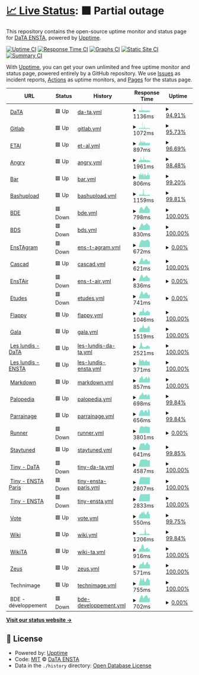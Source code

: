 # [📈 Live Status](https://DataEnsta.github.io/upptime): <!--live status--> **🟧 Partial outage**

This repository contains the open-source uptime monitor and status page for [DaTA ENSTA](data-ensta.fr), powered by [Upptime](https://github.com/upptime/upptime).

[![Uptime CI](https://github.com/DataEnsta/upptime/workflows/Uptime%20CI/badge.svg)](https://github.com/DataEnsta/upptime/actions?query=workflow%3A%22Uptime+CI%22)
[![Response Time CI](https://github.com/DataEnsta/upptime/workflows/Response%20Time%20CI/badge.svg)](https://github.com/DataEnsta/upptime/actions?query=workflow%3A%22Response+Time+CI%22)
[![Graphs CI](https://github.com/DataEnsta/upptime/workflows/Graphs%20CI/badge.svg)](https://github.com/DataEnsta/upptime/actions?query=workflow%3A%22Graphs+CI%22)
[![Static Site CI](https://github.com/DataEnsta/upptime/workflows/Static%20Site%20CI/badge.svg)](https://github.com/DataEnsta/upptime/actions?query=workflow%3A%22Static+Site+CI%22)
[![Summary CI](https://github.com/DataEnsta/upptime/workflows/Summary%20CI/badge.svg)](https://github.com/DataEnsta/upptime/actions?query=workflow%3A%22Summary+CI%22)

With [Upptime](https://upptime.js.org), you can get your own unlimited and free uptime monitor and status page, powered entirely by a GitHub repository. We use [Issues](https://github.com/DataEnsta/upptime/issues) as incident reports, [Actions](https://github.com/DataEnsta/upptime/actions) as uptime monitors, and [Pages](https://DataEnsta.github.io/upptime) for the status page.

<!--start: status pages-->
<!-- This summary is generated by Upptime (https://github.com/upptime/upptime) -->
<!-- Do not edit this manually, your changes will be overwritten -->
<!-- prettier-ignore -->
| URL | Status | History | Response Time | Uptime |
| --- | ------ | ------- | ------------- | ------ |
| <img alt="" src="https://icons.duckduckgo.com/ip3/data-ensta.fr.ico" height="13"> [DaTA](https://data-ensta.fr) | 🟩 Up | [da-ta.yml](https://github.com/DataEnsta/upptime/commits/HEAD/history/da-ta.yml) | <details><summary><img alt="Response time graph" src="./graphs/da-ta/response-time-week.png" height="20"> 1136ms</summary><br><a href="https://DataEnsta.github.io/upptime/history/da-ta"><img alt="Response time 1069" src="https://img.shields.io/endpoint?url=https%3A%2F%2Fraw.githubusercontent.com%2FDataEnsta%2Fupptime%2FHEAD%2Fapi%2Fda-ta%2Fresponse-time.json"></a><br><a href="https://DataEnsta.github.io/upptime/history/da-ta"><img alt="24-hour response time 982" src="https://img.shields.io/endpoint?url=https%3A%2F%2Fraw.githubusercontent.com%2FDataEnsta%2Fupptime%2FHEAD%2Fapi%2Fda-ta%2Fresponse-time-day.json"></a><br><a href="https://DataEnsta.github.io/upptime/history/da-ta"><img alt="7-day response time 1136" src="https://img.shields.io/endpoint?url=https%3A%2F%2Fraw.githubusercontent.com%2FDataEnsta%2Fupptime%2FHEAD%2Fapi%2Fda-ta%2Fresponse-time-week.json"></a><br><a href="https://DataEnsta.github.io/upptime/history/da-ta"><img alt="30-day response time 1037" src="https://img.shields.io/endpoint?url=https%3A%2F%2Fraw.githubusercontent.com%2FDataEnsta%2Fupptime%2FHEAD%2Fapi%2Fda-ta%2Fresponse-time-month.json"></a><br><a href="https://DataEnsta.github.io/upptime/history/da-ta"><img alt="1-year response time 1069" src="https://img.shields.io/endpoint?url=https%3A%2F%2Fraw.githubusercontent.com%2FDataEnsta%2Fupptime%2FHEAD%2Fapi%2Fda-ta%2Fresponse-time-year.json"></a></details> | <details><summary><a href="https://DataEnsta.github.io/upptime/history/da-ta">94.91%</a></summary><a href="https://DataEnsta.github.io/upptime/history/da-ta"><img alt="All-time uptime 94.02%" src="https://img.shields.io/endpoint?url=https%3A%2F%2Fraw.githubusercontent.com%2FDataEnsta%2Fupptime%2FHEAD%2Fapi%2Fda-ta%2Fuptime.json"></a><br><a href="https://DataEnsta.github.io/upptime/history/da-ta"><img alt="24-hour uptime 97.25%" src="https://img.shields.io/endpoint?url=https%3A%2F%2Fraw.githubusercontent.com%2FDataEnsta%2Fupptime%2FHEAD%2Fapi%2Fda-ta%2Fuptime-day.json"></a><br><a href="https://DataEnsta.github.io/upptime/history/da-ta"><img alt="7-day uptime 94.91%" src="https://img.shields.io/endpoint?url=https%3A%2F%2Fraw.githubusercontent.com%2FDataEnsta%2Fupptime%2FHEAD%2Fapi%2Fda-ta%2Fuptime-week.json"></a><br><a href="https://DataEnsta.github.io/upptime/history/da-ta"><img alt="30-day uptime 96.72%" src="https://img.shields.io/endpoint?url=https%3A%2F%2Fraw.githubusercontent.com%2FDataEnsta%2Fupptime%2FHEAD%2Fapi%2Fda-ta%2Fuptime-month.json"></a><br><a href="https://DataEnsta.github.io/upptime/history/da-ta"><img alt="1-year uptime 94.02%" src="https://img.shields.io/endpoint?url=https%3A%2F%2Fraw.githubusercontent.com%2FDataEnsta%2Fupptime%2FHEAD%2Fapi%2Fda-ta%2Fuptime-year.json"></a></details>
| <img alt="" src="https://icons.duckduckgo.com/ip3/gitlab.data-ensta.fr.ico" height="13"> [Gitlab](https://gitlab.data-ensta.fr) | 🟩 Up | [gitlab.yml](https://github.com/DataEnsta/upptime/commits/HEAD/history/gitlab.yml) | <details><summary><img alt="Response time graph" src="./graphs/gitlab/response-time-week.png" height="20"> 1072ms</summary><br><a href="https://DataEnsta.github.io/upptime/history/gitlab"><img alt="Response time 890" src="https://img.shields.io/endpoint?url=https%3A%2F%2Fraw.githubusercontent.com%2FDataEnsta%2Fupptime%2FHEAD%2Fapi%2Fgitlab%2Fresponse-time.json"></a><br><a href="https://DataEnsta.github.io/upptime/history/gitlab"><img alt="24-hour response time 769" src="https://img.shields.io/endpoint?url=https%3A%2F%2Fraw.githubusercontent.com%2FDataEnsta%2Fupptime%2FHEAD%2Fapi%2Fgitlab%2Fresponse-time-day.json"></a><br><a href="https://DataEnsta.github.io/upptime/history/gitlab"><img alt="7-day response time 1072" src="https://img.shields.io/endpoint?url=https%3A%2F%2Fraw.githubusercontent.com%2FDataEnsta%2Fupptime%2FHEAD%2Fapi%2Fgitlab%2Fresponse-time-week.json"></a><br><a href="https://DataEnsta.github.io/upptime/history/gitlab"><img alt="30-day response time 900" src="https://img.shields.io/endpoint?url=https%3A%2F%2Fraw.githubusercontent.com%2FDataEnsta%2Fupptime%2FHEAD%2Fapi%2Fgitlab%2Fresponse-time-month.json"></a><br><a href="https://DataEnsta.github.io/upptime/history/gitlab"><img alt="1-year response time 890" src="https://img.shields.io/endpoint?url=https%3A%2F%2Fraw.githubusercontent.com%2FDataEnsta%2Fupptime%2FHEAD%2Fapi%2Fgitlab%2Fresponse-time-year.json"></a></details> | <details><summary><a href="https://DataEnsta.github.io/upptime/history/gitlab">95.73%</a></summary><a href="https://DataEnsta.github.io/upptime/history/gitlab"><img alt="All-time uptime 94.04%" src="https://img.shields.io/endpoint?url=https%3A%2F%2Fraw.githubusercontent.com%2FDataEnsta%2Fupptime%2FHEAD%2Fapi%2Fgitlab%2Fuptime.json"></a><br><a href="https://DataEnsta.github.io/upptime/history/gitlab"><img alt="24-hour uptime 97.32%" src="https://img.shields.io/endpoint?url=https%3A%2F%2Fraw.githubusercontent.com%2FDataEnsta%2Fupptime%2FHEAD%2Fapi%2Fgitlab%2Fuptime-day.json"></a><br><a href="https://DataEnsta.github.io/upptime/history/gitlab"><img alt="7-day uptime 95.73%" src="https://img.shields.io/endpoint?url=https%3A%2F%2Fraw.githubusercontent.com%2FDataEnsta%2Fupptime%2FHEAD%2Fapi%2Fgitlab%2Fuptime-week.json"></a><br><a href="https://DataEnsta.github.io/upptime/history/gitlab"><img alt="30-day uptime 97.17%" src="https://img.shields.io/endpoint?url=https%3A%2F%2Fraw.githubusercontent.com%2FDataEnsta%2Fupptime%2FHEAD%2Fapi%2Fgitlab%2Fuptime-month.json"></a><br><a href="https://DataEnsta.github.io/upptime/history/gitlab"><img alt="1-year uptime 94.04%" src="https://img.shields.io/endpoint?url=https%3A%2F%2Fraw.githubusercontent.com%2FDataEnsta%2Fupptime%2FHEAD%2Fapi%2Fgitlab%2Fuptime-year.json"></a></details>
| <img alt="" src="https://icons.duckduckgo.com/ip3/etal.data-ensta.fr.ico" height="13"> [ETAl](https://etal.data-ensta.fr) | 🟩 Up | [et-al.yml](https://github.com/DataEnsta/upptime/commits/HEAD/history/et-al.yml) | <details><summary><img alt="Response time graph" src="./graphs/et-al/response-time-week.png" height="20"> 897ms</summary><br><a href="https://DataEnsta.github.io/upptime/history/et-al"><img alt="Response time 888" src="https://img.shields.io/endpoint?url=https%3A%2F%2Fraw.githubusercontent.com%2FDataEnsta%2Fupptime%2FHEAD%2Fapi%2Fet-al%2Fresponse-time.json"></a><br><a href="https://DataEnsta.github.io/upptime/history/et-al"><img alt="24-hour response time 829" src="https://img.shields.io/endpoint?url=https%3A%2F%2Fraw.githubusercontent.com%2FDataEnsta%2Fupptime%2FHEAD%2Fapi%2Fet-al%2Fresponse-time-day.json"></a><br><a href="https://DataEnsta.github.io/upptime/history/et-al"><img alt="7-day response time 897" src="https://img.shields.io/endpoint?url=https%3A%2F%2Fraw.githubusercontent.com%2FDataEnsta%2Fupptime%2FHEAD%2Fapi%2Fet-al%2Fresponse-time-week.json"></a><br><a href="https://DataEnsta.github.io/upptime/history/et-al"><img alt="30-day response time 877" src="https://img.shields.io/endpoint?url=https%3A%2F%2Fraw.githubusercontent.com%2FDataEnsta%2Fupptime%2FHEAD%2Fapi%2Fet-al%2Fresponse-time-month.json"></a><br><a href="https://DataEnsta.github.io/upptime/history/et-al"><img alt="1-year response time 888" src="https://img.shields.io/endpoint?url=https%3A%2F%2Fraw.githubusercontent.com%2FDataEnsta%2Fupptime%2FHEAD%2Fapi%2Fet-al%2Fresponse-time-year.json"></a></details> | <details><summary><a href="https://DataEnsta.github.io/upptime/history/et-al">96.69%</a></summary><a href="https://DataEnsta.github.io/upptime/history/et-al"><img alt="All-time uptime 94.98%" src="https://img.shields.io/endpoint?url=https%3A%2F%2Fraw.githubusercontent.com%2FDataEnsta%2Fupptime%2FHEAD%2Fapi%2Fet-al%2Fuptime.json"></a><br><a href="https://DataEnsta.github.io/upptime/history/et-al"><img alt="24-hour uptime 97.38%" src="https://img.shields.io/endpoint?url=https%3A%2F%2Fraw.githubusercontent.com%2FDataEnsta%2Fupptime%2FHEAD%2Fapi%2Fet-al%2Fuptime-day.json"></a><br><a href="https://DataEnsta.github.io/upptime/history/et-al"><img alt="7-day uptime 96.69%" src="https://img.shields.io/endpoint?url=https%3A%2F%2Fraw.githubusercontent.com%2FDataEnsta%2Fupptime%2FHEAD%2Fapi%2Fet-al%2Fuptime-week.json"></a><br><a href="https://DataEnsta.github.io/upptime/history/et-al"><img alt="30-day uptime 98.07%" src="https://img.shields.io/endpoint?url=https%3A%2F%2Fraw.githubusercontent.com%2FDataEnsta%2Fupptime%2FHEAD%2Fapi%2Fet-al%2Fuptime-month.json"></a><br><a href="https://DataEnsta.github.io/upptime/history/et-al"><img alt="1-year uptime 94.98%" src="https://img.shields.io/endpoint?url=https%3A%2F%2Fraw.githubusercontent.com%2FDataEnsta%2Fupptime%2FHEAD%2Fapi%2Fet-al%2Fuptime-year.json"></a></details>
| <img alt="" src="https://icons.duckduckgo.com/ip3/angry.data-ensta.fr.ico" height="13"> [Angry](https://angry.data-ensta.fr) | 🟩 Up | [angry.yml](https://github.com/DataEnsta/upptime/commits/HEAD/history/angry.yml) | <details><summary><img alt="Response time graph" src="./graphs/angry/response-time-week.png" height="20"> 1961ms</summary><br><a href="https://DataEnsta.github.io/upptime/history/angry"><img alt="Response time 1916" src="https://img.shields.io/endpoint?url=https%3A%2F%2Fraw.githubusercontent.com%2FDataEnsta%2Fupptime%2FHEAD%2Fapi%2Fangry%2Fresponse-time.json"></a><br><a href="https://DataEnsta.github.io/upptime/history/angry"><img alt="24-hour response time 1565" src="https://img.shields.io/endpoint?url=https%3A%2F%2Fraw.githubusercontent.com%2FDataEnsta%2Fupptime%2FHEAD%2Fapi%2Fangry%2Fresponse-time-day.json"></a><br><a href="https://DataEnsta.github.io/upptime/history/angry"><img alt="7-day response time 1961" src="https://img.shields.io/endpoint?url=https%3A%2F%2Fraw.githubusercontent.com%2FDataEnsta%2Fupptime%2FHEAD%2Fapi%2Fangry%2Fresponse-time-week.json"></a><br><a href="https://DataEnsta.github.io/upptime/history/angry"><img alt="30-day response time 1736" src="https://img.shields.io/endpoint?url=https%3A%2F%2Fraw.githubusercontent.com%2FDataEnsta%2Fupptime%2FHEAD%2Fapi%2Fangry%2Fresponse-time-month.json"></a><br><a href="https://DataEnsta.github.io/upptime/history/angry"><img alt="1-year response time 1916" src="https://img.shields.io/endpoint?url=https%3A%2F%2Fraw.githubusercontent.com%2FDataEnsta%2Fupptime%2FHEAD%2Fapi%2Fangry%2Fresponse-time-year.json"></a></details> | <details><summary><a href="https://DataEnsta.github.io/upptime/history/angry">98.48%</a></summary><a href="https://DataEnsta.github.io/upptime/history/angry"><img alt="All-time uptime 88.99%" src="https://img.shields.io/endpoint?url=https%3A%2F%2Fraw.githubusercontent.com%2FDataEnsta%2Fupptime%2FHEAD%2Fapi%2Fangry%2Fuptime.json"></a><br><a href="https://DataEnsta.github.io/upptime/history/angry"><img alt="24-hour uptime 98.94%" src="https://img.shields.io/endpoint?url=https%3A%2F%2Fraw.githubusercontent.com%2FDataEnsta%2Fupptime%2FHEAD%2Fapi%2Fangry%2Fuptime-day.json"></a><br><a href="https://DataEnsta.github.io/upptime/history/angry"><img alt="7-day uptime 98.48%" src="https://img.shields.io/endpoint?url=https%3A%2F%2Fraw.githubusercontent.com%2FDataEnsta%2Fupptime%2FHEAD%2Fapi%2Fangry%2Fuptime-week.json"></a><br><a href="https://DataEnsta.github.io/upptime/history/angry"><img alt="30-day uptime 98.60%" src="https://img.shields.io/endpoint?url=https%3A%2F%2Fraw.githubusercontent.com%2FDataEnsta%2Fupptime%2FHEAD%2Fapi%2Fangry%2Fuptime-month.json"></a><br><a href="https://DataEnsta.github.io/upptime/history/angry"><img alt="1-year uptime 88.99%" src="https://img.shields.io/endpoint?url=https%3A%2F%2Fraw.githubusercontent.com%2FDataEnsta%2Fupptime%2FHEAD%2Fapi%2Fangry%2Fuptime-year.json"></a></details>
| <img alt="" src="https://icons.duckduckgo.com/ip3/bar.data-ensta.fr.ico" height="13"> [Bar](https://bar.data-ensta.fr) | 🟩 Up | [bar.yml](https://github.com/DataEnsta/upptime/commits/HEAD/history/bar.yml) | <details><summary><img alt="Response time graph" src="./graphs/bar/response-time-week.png" height="20"> 806ms</summary><br><a href="https://DataEnsta.github.io/upptime/history/bar"><img alt="Response time 838" src="https://img.shields.io/endpoint?url=https%3A%2F%2Fraw.githubusercontent.com%2FDataEnsta%2Fupptime%2FHEAD%2Fapi%2Fbar%2Fresponse-time.json"></a><br><a href="https://DataEnsta.github.io/upptime/history/bar"><img alt="24-hour response time 765" src="https://img.shields.io/endpoint?url=https%3A%2F%2Fraw.githubusercontent.com%2FDataEnsta%2Fupptime%2FHEAD%2Fapi%2Fbar%2Fresponse-time-day.json"></a><br><a href="https://DataEnsta.github.io/upptime/history/bar"><img alt="7-day response time 806" src="https://img.shields.io/endpoint?url=https%3A%2F%2Fraw.githubusercontent.com%2FDataEnsta%2Fupptime%2FHEAD%2Fapi%2Fbar%2Fresponse-time-week.json"></a><br><a href="https://DataEnsta.github.io/upptime/history/bar"><img alt="30-day response time 750" src="https://img.shields.io/endpoint?url=https%3A%2F%2Fraw.githubusercontent.com%2FDataEnsta%2Fupptime%2FHEAD%2Fapi%2Fbar%2Fresponse-time-month.json"></a><br><a href="https://DataEnsta.github.io/upptime/history/bar"><img alt="1-year response time 838" src="https://img.shields.io/endpoint?url=https%3A%2F%2Fraw.githubusercontent.com%2FDataEnsta%2Fupptime%2FHEAD%2Fapi%2Fbar%2Fresponse-time-year.json"></a></details> | <details><summary><a href="https://DataEnsta.github.io/upptime/history/bar">99.20%</a></summary><a href="https://DataEnsta.github.io/upptime/history/bar"><img alt="All-time uptime 95.35%" src="https://img.shields.io/endpoint?url=https%3A%2F%2Fraw.githubusercontent.com%2FDataEnsta%2Fupptime%2FHEAD%2Fapi%2Fbar%2Fuptime.json"></a><br><a href="https://DataEnsta.github.io/upptime/history/bar"><img alt="24-hour uptime 100.00%" src="https://img.shields.io/endpoint?url=https%3A%2F%2Fraw.githubusercontent.com%2FDataEnsta%2Fupptime%2FHEAD%2Fapi%2Fbar%2Fuptime-day.json"></a><br><a href="https://DataEnsta.github.io/upptime/history/bar"><img alt="7-day uptime 99.20%" src="https://img.shields.io/endpoint?url=https%3A%2F%2Fraw.githubusercontent.com%2FDataEnsta%2Fupptime%2FHEAD%2Fapi%2Fbar%2Fuptime-week.json"></a><br><a href="https://DataEnsta.github.io/upptime/history/bar"><img alt="30-day uptime 99.17%" src="https://img.shields.io/endpoint?url=https%3A%2F%2Fraw.githubusercontent.com%2FDataEnsta%2Fupptime%2FHEAD%2Fapi%2Fbar%2Fuptime-month.json"></a><br><a href="https://DataEnsta.github.io/upptime/history/bar"><img alt="1-year uptime 95.35%" src="https://img.shields.io/endpoint?url=https%3A%2F%2Fraw.githubusercontent.com%2FDataEnsta%2Fupptime%2FHEAD%2Fapi%2Fbar%2Fuptime-year.json"></a></details>
| <img alt="" src="https://icons.duckduckgo.com/ip3/bashupload.data-ensta.fr.ico" height="13"> [Bashupload](https://bashupload.data-ensta.fr) | 🟩 Up | [bashupload.yml](https://github.com/DataEnsta/upptime/commits/HEAD/history/bashupload.yml) | <details><summary><img alt="Response time graph" src="./graphs/bashupload/response-time-week.png" height="20"> 1159ms</summary><br><a href="https://DataEnsta.github.io/upptime/history/bashupload"><img alt="Response time 1002" src="https://img.shields.io/endpoint?url=https%3A%2F%2Fraw.githubusercontent.com%2FDataEnsta%2Fupptime%2FHEAD%2Fapi%2Fbashupload%2Fresponse-time.json"></a><br><a href="https://DataEnsta.github.io/upptime/history/bashupload"><img alt="24-hour response time 961" src="https://img.shields.io/endpoint?url=https%3A%2F%2Fraw.githubusercontent.com%2FDataEnsta%2Fupptime%2FHEAD%2Fapi%2Fbashupload%2Fresponse-time-day.json"></a><br><a href="https://DataEnsta.github.io/upptime/history/bashupload"><img alt="7-day response time 1159" src="https://img.shields.io/endpoint?url=https%3A%2F%2Fraw.githubusercontent.com%2FDataEnsta%2Fupptime%2FHEAD%2Fapi%2Fbashupload%2Fresponse-time-week.json"></a><br><a href="https://DataEnsta.github.io/upptime/history/bashupload"><img alt="30-day response time 911" src="https://img.shields.io/endpoint?url=https%3A%2F%2Fraw.githubusercontent.com%2FDataEnsta%2Fupptime%2FHEAD%2Fapi%2Fbashupload%2Fresponse-time-month.json"></a><br><a href="https://DataEnsta.github.io/upptime/history/bashupload"><img alt="1-year response time 1002" src="https://img.shields.io/endpoint?url=https%3A%2F%2Fraw.githubusercontent.com%2FDataEnsta%2Fupptime%2FHEAD%2Fapi%2Fbashupload%2Fresponse-time-year.json"></a></details> | <details><summary><a href="https://DataEnsta.github.io/upptime/history/bashupload">99.81%</a></summary><a href="https://DataEnsta.github.io/upptime/history/bashupload"><img alt="All-time uptime 95.47%" src="https://img.shields.io/endpoint?url=https%3A%2F%2Fraw.githubusercontent.com%2FDataEnsta%2Fupptime%2FHEAD%2Fapi%2Fbashupload%2Fuptime.json"></a><br><a href="https://DataEnsta.github.io/upptime/history/bashupload"><img alt="24-hour uptime 100.00%" src="https://img.shields.io/endpoint?url=https%3A%2F%2Fraw.githubusercontent.com%2FDataEnsta%2Fupptime%2FHEAD%2Fapi%2Fbashupload%2Fuptime-day.json"></a><br><a href="https://DataEnsta.github.io/upptime/history/bashupload"><img alt="7-day uptime 99.81%" src="https://img.shields.io/endpoint?url=https%3A%2F%2Fraw.githubusercontent.com%2FDataEnsta%2Fupptime%2FHEAD%2Fapi%2Fbashupload%2Fuptime-week.json"></a><br><a href="https://DataEnsta.github.io/upptime/history/bashupload"><img alt="30-day uptime 99.71%" src="https://img.shields.io/endpoint?url=https%3A%2F%2Fraw.githubusercontent.com%2FDataEnsta%2Fupptime%2FHEAD%2Fapi%2Fbashupload%2Fuptime-month.json"></a><br><a href="https://DataEnsta.github.io/upptime/history/bashupload"><img alt="1-year uptime 95.47%" src="https://img.shields.io/endpoint?url=https%3A%2F%2Fraw.githubusercontent.com%2FDataEnsta%2Fupptime%2FHEAD%2Fapi%2Fbashupload%2Fuptime-year.json"></a></details>
| <img alt="" src="https://icons.duckduckgo.com/ip3/bde.data-ensta.fr.ico" height="13"> [BDE](https://bde.data-ensta.fr) | 🟥 Down | [bde.yml](https://github.com/DataEnsta/upptime/commits/HEAD/history/bde.yml) | <details><summary><img alt="Response time graph" src="./graphs/bde/response-time-week.png" height="20"> 798ms</summary><br><a href="https://DataEnsta.github.io/upptime/history/bde"><img alt="Response time 821" src="https://img.shields.io/endpoint?url=https%3A%2F%2Fraw.githubusercontent.com%2FDataEnsta%2Fupptime%2FHEAD%2Fapi%2Fbde%2Fresponse-time.json"></a><br><a href="https://DataEnsta.github.io/upptime/history/bde"><img alt="24-hour response time 621" src="https://img.shields.io/endpoint?url=https%3A%2F%2Fraw.githubusercontent.com%2FDataEnsta%2Fupptime%2FHEAD%2Fapi%2Fbde%2Fresponse-time-day.json"></a><br><a href="https://DataEnsta.github.io/upptime/history/bde"><img alt="7-day response time 798" src="https://img.shields.io/endpoint?url=https%3A%2F%2Fraw.githubusercontent.com%2FDataEnsta%2Fupptime%2FHEAD%2Fapi%2Fbde%2Fresponse-time-week.json"></a><br><a href="https://DataEnsta.github.io/upptime/history/bde"><img alt="30-day response time 810" src="https://img.shields.io/endpoint?url=https%3A%2F%2Fraw.githubusercontent.com%2FDataEnsta%2Fupptime%2FHEAD%2Fapi%2Fbde%2Fresponse-time-month.json"></a><br><a href="https://DataEnsta.github.io/upptime/history/bde"><img alt="1-year response time 821" src="https://img.shields.io/endpoint?url=https%3A%2F%2Fraw.githubusercontent.com%2FDataEnsta%2Fupptime%2FHEAD%2Fapi%2Fbde%2Fresponse-time-year.json"></a></details> | <details><summary><a href="https://DataEnsta.github.io/upptime/history/bde">100.00%</a></summary><a href="https://DataEnsta.github.io/upptime/history/bde"><img alt="All-time uptime 100.00%" src="https://img.shields.io/endpoint?url=https%3A%2F%2Fraw.githubusercontent.com%2FDataEnsta%2Fupptime%2FHEAD%2Fapi%2Fbde%2Fuptime.json"></a><br><a href="https://DataEnsta.github.io/upptime/history/bde"><img alt="24-hour uptime 100.00%" src="https://img.shields.io/endpoint?url=https%3A%2F%2Fraw.githubusercontent.com%2FDataEnsta%2Fupptime%2FHEAD%2Fapi%2Fbde%2Fuptime-day.json"></a><br><a href="https://DataEnsta.github.io/upptime/history/bde"><img alt="7-day uptime 100.00%" src="https://img.shields.io/endpoint?url=https%3A%2F%2Fraw.githubusercontent.com%2FDataEnsta%2Fupptime%2FHEAD%2Fapi%2Fbde%2Fuptime-week.json"></a><br><a href="https://DataEnsta.github.io/upptime/history/bde"><img alt="30-day uptime 100.00%" src="https://img.shields.io/endpoint?url=https%3A%2F%2Fraw.githubusercontent.com%2FDataEnsta%2Fupptime%2FHEAD%2Fapi%2Fbde%2Fuptime-month.json"></a><br><a href="https://DataEnsta.github.io/upptime/history/bde"><img alt="1-year uptime 100.00%" src="https://img.shields.io/endpoint?url=https%3A%2F%2Fraw.githubusercontent.com%2FDataEnsta%2Fupptime%2FHEAD%2Fapi%2Fbde%2Fuptime-year.json"></a></details>
| <img alt="" src="https://icons.duckduckgo.com/ip3/bds.data-ensta.fr.ico" height="13"> [BDS](https://bds.data-ensta.fr) | 🟥 Down | [bds.yml](https://github.com/DataEnsta/upptime/commits/HEAD/history/bds.yml) | <details><summary><img alt="Response time graph" src="./graphs/bds/response-time-week.png" height="20"> 830ms</summary><br><a href="https://DataEnsta.github.io/upptime/history/bds"><img alt="Response time 807" src="https://img.shields.io/endpoint?url=https%3A%2F%2Fraw.githubusercontent.com%2FDataEnsta%2Fupptime%2FHEAD%2Fapi%2Fbds%2Fresponse-time.json"></a><br><a href="https://DataEnsta.github.io/upptime/history/bds"><img alt="24-hour response time 625" src="https://img.shields.io/endpoint?url=https%3A%2F%2Fraw.githubusercontent.com%2FDataEnsta%2Fupptime%2FHEAD%2Fapi%2Fbds%2Fresponse-time-day.json"></a><br><a href="https://DataEnsta.github.io/upptime/history/bds"><img alt="7-day response time 830" src="https://img.shields.io/endpoint?url=https%3A%2F%2Fraw.githubusercontent.com%2FDataEnsta%2Fupptime%2FHEAD%2Fapi%2Fbds%2Fresponse-time-week.json"></a><br><a href="https://DataEnsta.github.io/upptime/history/bds"><img alt="30-day response time 788" src="https://img.shields.io/endpoint?url=https%3A%2F%2Fraw.githubusercontent.com%2FDataEnsta%2Fupptime%2FHEAD%2Fapi%2Fbds%2Fresponse-time-month.json"></a><br><a href="https://DataEnsta.github.io/upptime/history/bds"><img alt="1-year response time 807" src="https://img.shields.io/endpoint?url=https%3A%2F%2Fraw.githubusercontent.com%2FDataEnsta%2Fupptime%2FHEAD%2Fapi%2Fbds%2Fresponse-time-year.json"></a></details> | <details><summary><a href="https://DataEnsta.github.io/upptime/history/bds">100.00%</a></summary><a href="https://DataEnsta.github.io/upptime/history/bds"><img alt="All-time uptime 100.00%" src="https://img.shields.io/endpoint?url=https%3A%2F%2Fraw.githubusercontent.com%2FDataEnsta%2Fupptime%2FHEAD%2Fapi%2Fbds%2Fuptime.json"></a><br><a href="https://DataEnsta.github.io/upptime/history/bds"><img alt="24-hour uptime 100.00%" src="https://img.shields.io/endpoint?url=https%3A%2F%2Fraw.githubusercontent.com%2FDataEnsta%2Fupptime%2FHEAD%2Fapi%2Fbds%2Fuptime-day.json"></a><br><a href="https://DataEnsta.github.io/upptime/history/bds"><img alt="7-day uptime 100.00%" src="https://img.shields.io/endpoint?url=https%3A%2F%2Fraw.githubusercontent.com%2FDataEnsta%2Fupptime%2FHEAD%2Fapi%2Fbds%2Fuptime-week.json"></a><br><a href="https://DataEnsta.github.io/upptime/history/bds"><img alt="30-day uptime 100.00%" src="https://img.shields.io/endpoint?url=https%3A%2F%2Fraw.githubusercontent.com%2FDataEnsta%2Fupptime%2FHEAD%2Fapi%2Fbds%2Fuptime-month.json"></a><br><a href="https://DataEnsta.github.io/upptime/history/bds"><img alt="1-year uptime 100.00%" src="https://img.shields.io/endpoint?url=https%3A%2F%2Fraw.githubusercontent.com%2FDataEnsta%2Fupptime%2FHEAD%2Fapi%2Fbds%2Fuptime-year.json"></a></details>
| <img alt="" src="https://icons.duckduckgo.com/ip3/enstagram.data-ensta.fr.ico" height="13"> [EnsTAgram](https://enstagram.data-ensta.fr) | 🟥 Down | [ens-t-agram.yml](https://github.com/DataEnsta/upptime/commits/HEAD/history/ens-t-agram.yml) | <details><summary><img alt="Response time graph" src="./graphs/ens-t-agram/response-time-week.png" height="20"> 672ms</summary><br><a href="https://DataEnsta.github.io/upptime/history/ens-t-agram"><img alt="Response time 1050" src="https://img.shields.io/endpoint?url=https%3A%2F%2Fraw.githubusercontent.com%2FDataEnsta%2Fupptime%2FHEAD%2Fapi%2Fens-t-agram%2Fresponse-time.json"></a><br><a href="https://DataEnsta.github.io/upptime/history/ens-t-agram"><img alt="24-hour response time 518" src="https://img.shields.io/endpoint?url=https%3A%2F%2Fraw.githubusercontent.com%2FDataEnsta%2Fupptime%2FHEAD%2Fapi%2Fens-t-agram%2Fresponse-time-day.json"></a><br><a href="https://DataEnsta.github.io/upptime/history/ens-t-agram"><img alt="7-day response time 672" src="https://img.shields.io/endpoint?url=https%3A%2F%2Fraw.githubusercontent.com%2FDataEnsta%2Fupptime%2FHEAD%2Fapi%2Fens-t-agram%2Fresponse-time-week.json"></a><br><a href="https://DataEnsta.github.io/upptime/history/ens-t-agram"><img alt="30-day response time 1966" src="https://img.shields.io/endpoint?url=https%3A%2F%2Fraw.githubusercontent.com%2FDataEnsta%2Fupptime%2FHEAD%2Fapi%2Fens-t-agram%2Fresponse-time-month.json"></a><br><a href="https://DataEnsta.github.io/upptime/history/ens-t-agram"><img alt="1-year response time 1050" src="https://img.shields.io/endpoint?url=https%3A%2F%2Fraw.githubusercontent.com%2FDataEnsta%2Fupptime%2FHEAD%2Fapi%2Fens-t-agram%2Fresponse-time-year.json"></a></details> | <details><summary><a href="https://DataEnsta.github.io/upptime/history/ens-t-agram">0.00%</a></summary><a href="https://DataEnsta.github.io/upptime/history/ens-t-agram"><img alt="All-time uptime 58.30%" src="https://img.shields.io/endpoint?url=https%3A%2F%2Fraw.githubusercontent.com%2FDataEnsta%2Fupptime%2FHEAD%2Fapi%2Fens-t-agram%2Fuptime.json"></a><br><a href="https://DataEnsta.github.io/upptime/history/ens-t-agram"><img alt="24-hour uptime 0.00%" src="https://img.shields.io/endpoint?url=https%3A%2F%2Fraw.githubusercontent.com%2FDataEnsta%2Fupptime%2FHEAD%2Fapi%2Fens-t-agram%2Fuptime-day.json"></a><br><a href="https://DataEnsta.github.io/upptime/history/ens-t-agram"><img alt="7-day uptime 0.00%" src="https://img.shields.io/endpoint?url=https%3A%2F%2Fraw.githubusercontent.com%2FDataEnsta%2Fupptime%2FHEAD%2Fapi%2Fens-t-agram%2Fuptime-week.json"></a><br><a href="https://DataEnsta.github.io/upptime/history/ens-t-agram"><img alt="30-day uptime 0.00%" src="https://img.shields.io/endpoint?url=https%3A%2F%2Fraw.githubusercontent.com%2FDataEnsta%2Fupptime%2FHEAD%2Fapi%2Fens-t-agram%2Fuptime-month.json"></a><br><a href="https://DataEnsta.github.io/upptime/history/ens-t-agram"><img alt="1-year uptime 58.30%" src="https://img.shields.io/endpoint?url=https%3A%2F%2Fraw.githubusercontent.com%2FDataEnsta%2Fupptime%2FHEAD%2Fapi%2Fens-t-agram%2Fuptime-year.json"></a></details>
| <img alt="" src="https://icons.duckduckgo.com/ip3/cascad.ensta.fr.ico" height="13"> [Cascad](https://cascad.ensta.fr/login) | 🟩 Up | [cascad.yml](https://github.com/DataEnsta/upptime/commits/HEAD/history/cascad.yml) | <details><summary><img alt="Response time graph" src="./graphs/cascad/response-time-week.png" height="20"> 621ms</summary><br><a href="https://DataEnsta.github.io/upptime/history/cascad"><img alt="Response time 595" src="https://img.shields.io/endpoint?url=https%3A%2F%2Fraw.githubusercontent.com%2FDataEnsta%2Fupptime%2FHEAD%2Fapi%2Fcascad%2Fresponse-time.json"></a><br><a href="https://DataEnsta.github.io/upptime/history/cascad"><img alt="24-hour response time 527" src="https://img.shields.io/endpoint?url=https%3A%2F%2Fraw.githubusercontent.com%2FDataEnsta%2Fupptime%2FHEAD%2Fapi%2Fcascad%2Fresponse-time-day.json"></a><br><a href="https://DataEnsta.github.io/upptime/history/cascad"><img alt="7-day response time 621" src="https://img.shields.io/endpoint?url=https%3A%2F%2Fraw.githubusercontent.com%2FDataEnsta%2Fupptime%2FHEAD%2Fapi%2Fcascad%2Fresponse-time-week.json"></a><br><a href="https://DataEnsta.github.io/upptime/history/cascad"><img alt="30-day response time 570" src="https://img.shields.io/endpoint?url=https%3A%2F%2Fraw.githubusercontent.com%2FDataEnsta%2Fupptime%2FHEAD%2Fapi%2Fcascad%2Fresponse-time-month.json"></a><br><a href="https://DataEnsta.github.io/upptime/history/cascad"><img alt="1-year response time 595" src="https://img.shields.io/endpoint?url=https%3A%2F%2Fraw.githubusercontent.com%2FDataEnsta%2Fupptime%2FHEAD%2Fapi%2Fcascad%2Fresponse-time-year.json"></a></details> | <details><summary><a href="https://DataEnsta.github.io/upptime/history/cascad">100.00%</a></summary><a href="https://DataEnsta.github.io/upptime/history/cascad"><img alt="All-time uptime 100.00%" src="https://img.shields.io/endpoint?url=https%3A%2F%2Fraw.githubusercontent.com%2FDataEnsta%2Fupptime%2FHEAD%2Fapi%2Fcascad%2Fuptime.json"></a><br><a href="https://DataEnsta.github.io/upptime/history/cascad"><img alt="24-hour uptime 100.00%" src="https://img.shields.io/endpoint?url=https%3A%2F%2Fraw.githubusercontent.com%2FDataEnsta%2Fupptime%2FHEAD%2Fapi%2Fcascad%2Fuptime-day.json"></a><br><a href="https://DataEnsta.github.io/upptime/history/cascad"><img alt="7-day uptime 100.00%" src="https://img.shields.io/endpoint?url=https%3A%2F%2Fraw.githubusercontent.com%2FDataEnsta%2Fupptime%2FHEAD%2Fapi%2Fcascad%2Fuptime-week.json"></a><br><a href="https://DataEnsta.github.io/upptime/history/cascad"><img alt="30-day uptime 100.00%" src="https://img.shields.io/endpoint?url=https%3A%2F%2Fraw.githubusercontent.com%2FDataEnsta%2Fupptime%2FHEAD%2Fapi%2Fcascad%2Fuptime-month.json"></a><br><a href="https://DataEnsta.github.io/upptime/history/cascad"><img alt="1-year uptime 100.00%" src="https://img.shields.io/endpoint?url=https%3A%2F%2Fraw.githubusercontent.com%2FDataEnsta%2Fupptime%2FHEAD%2Fapi%2Fcascad%2Fuptime-year.json"></a></details>
| <img alt="" src="https://icons.duckduckgo.com/ip3/enstair.data-ensta.fr.ico" height="13"> [EnsTAir](https://enstair.data-ensta.fr) | 🟥 Down | [ens-t-air.yml](https://github.com/DataEnsta/upptime/commits/HEAD/history/ens-t-air.yml) | <details><summary><img alt="Response time graph" src="./graphs/ens-t-air/response-time-week.png" height="20"> 836ms</summary><br><a href="https://DataEnsta.github.io/upptime/history/ens-t-air"><img alt="Response time 814" src="https://img.shields.io/endpoint?url=https%3A%2F%2Fraw.githubusercontent.com%2FDataEnsta%2Fupptime%2FHEAD%2Fapi%2Fens-t-air%2Fresponse-time.json"></a><br><a href="https://DataEnsta.github.io/upptime/history/ens-t-air"><img alt="24-hour response time 619" src="https://img.shields.io/endpoint?url=https%3A%2F%2Fraw.githubusercontent.com%2FDataEnsta%2Fupptime%2FHEAD%2Fapi%2Fens-t-air%2Fresponse-time-day.json"></a><br><a href="https://DataEnsta.github.io/upptime/history/ens-t-air"><img alt="7-day response time 836" src="https://img.shields.io/endpoint?url=https%3A%2F%2Fraw.githubusercontent.com%2FDataEnsta%2Fupptime%2FHEAD%2Fapi%2Fens-t-air%2Fresponse-time-week.json"></a><br><a href="https://DataEnsta.github.io/upptime/history/ens-t-air"><img alt="30-day response time 804" src="https://img.shields.io/endpoint?url=https%3A%2F%2Fraw.githubusercontent.com%2FDataEnsta%2Fupptime%2FHEAD%2Fapi%2Fens-t-air%2Fresponse-time-month.json"></a><br><a href="https://DataEnsta.github.io/upptime/history/ens-t-air"><img alt="1-year response time 814" src="https://img.shields.io/endpoint?url=https%3A%2F%2Fraw.githubusercontent.com%2FDataEnsta%2Fupptime%2FHEAD%2Fapi%2Fens-t-air%2Fresponse-time-year.json"></a></details> | <details><summary><a href="https://DataEnsta.github.io/upptime/history/ens-t-air">0.00%</a></summary><a href="https://DataEnsta.github.io/upptime/history/ens-t-air"><img alt="All-time uptime 40.17%" src="https://img.shields.io/endpoint?url=https%3A%2F%2Fraw.githubusercontent.com%2FDataEnsta%2Fupptime%2FHEAD%2Fapi%2Fens-t-air%2Fuptime.json"></a><br><a href="https://DataEnsta.github.io/upptime/history/ens-t-air"><img alt="24-hour uptime 0.00%" src="https://img.shields.io/endpoint?url=https%3A%2F%2Fraw.githubusercontent.com%2FDataEnsta%2Fupptime%2FHEAD%2Fapi%2Fens-t-air%2Fuptime-day.json"></a><br><a href="https://DataEnsta.github.io/upptime/history/ens-t-air"><img alt="7-day uptime 0.00%" src="https://img.shields.io/endpoint?url=https%3A%2F%2Fraw.githubusercontent.com%2FDataEnsta%2Fupptime%2FHEAD%2Fapi%2Fens-t-air%2Fuptime-week.json"></a><br><a href="https://DataEnsta.github.io/upptime/history/ens-t-air"><img alt="30-day uptime 0.00%" src="https://img.shields.io/endpoint?url=https%3A%2F%2Fraw.githubusercontent.com%2FDataEnsta%2Fupptime%2FHEAD%2Fapi%2Fens-t-air%2Fuptime-month.json"></a><br><a href="https://DataEnsta.github.io/upptime/history/ens-t-air"><img alt="1-year uptime 40.17%" src="https://img.shields.io/endpoint?url=https%3A%2F%2Fraw.githubusercontent.com%2FDataEnsta%2Fupptime%2FHEAD%2Fapi%2Fens-t-air%2Fuptime-year.json"></a></details>
| <img alt="" src="https://icons.duckduckgo.com/ip3/etudes.data-ensta.fr.ico" height="13"> [Etudes](https://etudes.data-ensta.fr) | 🟥 Down | [etudes.yml](https://github.com/DataEnsta/upptime/commits/HEAD/history/etudes.yml) | <details><summary><img alt="Response time graph" src="./graphs/etudes/response-time-week.png" height="20"> 741ms</summary><br><a href="https://DataEnsta.github.io/upptime/history/etudes"><img alt="Response time 1040" src="https://img.shields.io/endpoint?url=https%3A%2F%2Fraw.githubusercontent.com%2FDataEnsta%2Fupptime%2FHEAD%2Fapi%2Fetudes%2Fresponse-time.json"></a><br><a href="https://DataEnsta.github.io/upptime/history/etudes"><img alt="24-hour response time 622" src="https://img.shields.io/endpoint?url=https%3A%2F%2Fraw.githubusercontent.com%2FDataEnsta%2Fupptime%2FHEAD%2Fapi%2Fetudes%2Fresponse-time-day.json"></a><br><a href="https://DataEnsta.github.io/upptime/history/etudes"><img alt="7-day response time 741" src="https://img.shields.io/endpoint?url=https%3A%2F%2Fraw.githubusercontent.com%2FDataEnsta%2Fupptime%2FHEAD%2Fapi%2Fetudes%2Fresponse-time-week.json"></a><br><a href="https://DataEnsta.github.io/upptime/history/etudes"><img alt="30-day response time 724" src="https://img.shields.io/endpoint?url=https%3A%2F%2Fraw.githubusercontent.com%2FDataEnsta%2Fupptime%2FHEAD%2Fapi%2Fetudes%2Fresponse-time-month.json"></a><br><a href="https://DataEnsta.github.io/upptime/history/etudes"><img alt="1-year response time 1040" src="https://img.shields.io/endpoint?url=https%3A%2F%2Fraw.githubusercontent.com%2FDataEnsta%2Fupptime%2FHEAD%2Fapi%2Fetudes%2Fresponse-time-year.json"></a></details> | <details><summary><a href="https://DataEnsta.github.io/upptime/history/etudes">0.00%</a></summary><a href="https://DataEnsta.github.io/upptime/history/etudes"><img alt="All-time uptime 64.55%" src="https://img.shields.io/endpoint?url=https%3A%2F%2Fraw.githubusercontent.com%2FDataEnsta%2Fupptime%2FHEAD%2Fapi%2Fetudes%2Fuptime.json"></a><br><a href="https://DataEnsta.github.io/upptime/history/etudes"><img alt="24-hour uptime 0.00%" src="https://img.shields.io/endpoint?url=https%3A%2F%2Fraw.githubusercontent.com%2FDataEnsta%2Fupptime%2FHEAD%2Fapi%2Fetudes%2Fuptime-day.json"></a><br><a href="https://DataEnsta.github.io/upptime/history/etudes"><img alt="7-day uptime 0.00%" src="https://img.shields.io/endpoint?url=https%3A%2F%2Fraw.githubusercontent.com%2FDataEnsta%2Fupptime%2FHEAD%2Fapi%2Fetudes%2Fuptime-week.json"></a><br><a href="https://DataEnsta.github.io/upptime/history/etudes"><img alt="30-day uptime 0.00%" src="https://img.shields.io/endpoint?url=https%3A%2F%2Fraw.githubusercontent.com%2FDataEnsta%2Fupptime%2FHEAD%2Fapi%2Fetudes%2Fuptime-month.json"></a><br><a href="https://DataEnsta.github.io/upptime/history/etudes"><img alt="1-year uptime 64.55%" src="https://img.shields.io/endpoint?url=https%3A%2F%2Fraw.githubusercontent.com%2FDataEnsta%2Fupptime%2FHEAD%2Fapi%2Fetudes%2Fuptime-year.json"></a></details>
| <img alt="" src="https://icons.duckduckgo.com/ip3/flappy.data-ensta.fr.ico" height="13"> [Flappy](https://flappy.data-ensta.fr) | 🟩 Up | [flappy.yml](https://github.com/DataEnsta/upptime/commits/HEAD/history/flappy.yml) | <details><summary><img alt="Response time graph" src="./graphs/flappy/response-time-week.png" height="20"> 1046ms</summary><br><a href="https://DataEnsta.github.io/upptime/history/flappy"><img alt="Response time 1300" src="https://img.shields.io/endpoint?url=https%3A%2F%2Fraw.githubusercontent.com%2FDataEnsta%2Fupptime%2FHEAD%2Fapi%2Fflappy%2Fresponse-time.json"></a><br><a href="https://DataEnsta.github.io/upptime/history/flappy"><img alt="24-hour response time 869" src="https://img.shields.io/endpoint?url=https%3A%2F%2Fraw.githubusercontent.com%2FDataEnsta%2Fupptime%2FHEAD%2Fapi%2Fflappy%2Fresponse-time-day.json"></a><br><a href="https://DataEnsta.github.io/upptime/history/flappy"><img alt="7-day response time 1046" src="https://img.shields.io/endpoint?url=https%3A%2F%2Fraw.githubusercontent.com%2FDataEnsta%2Fupptime%2FHEAD%2Fapi%2Fflappy%2Fresponse-time-week.json"></a><br><a href="https://DataEnsta.github.io/upptime/history/flappy"><img alt="30-day response time 942" src="https://img.shields.io/endpoint?url=https%3A%2F%2Fraw.githubusercontent.com%2FDataEnsta%2Fupptime%2FHEAD%2Fapi%2Fflappy%2Fresponse-time-month.json"></a><br><a href="https://DataEnsta.github.io/upptime/history/flappy"><img alt="1-year response time 1300" src="https://img.shields.io/endpoint?url=https%3A%2F%2Fraw.githubusercontent.com%2FDataEnsta%2Fupptime%2FHEAD%2Fapi%2Fflappy%2Fresponse-time-year.json"></a></details> | <details><summary><a href="https://DataEnsta.github.io/upptime/history/flappy">100.00%</a></summary><a href="https://DataEnsta.github.io/upptime/history/flappy"><img alt="All-time uptime 89.22%" src="https://img.shields.io/endpoint?url=https%3A%2F%2Fraw.githubusercontent.com%2FDataEnsta%2Fupptime%2FHEAD%2Fapi%2Fflappy%2Fuptime.json"></a><br><a href="https://DataEnsta.github.io/upptime/history/flappy"><img alt="24-hour uptime 100.00%" src="https://img.shields.io/endpoint?url=https%3A%2F%2Fraw.githubusercontent.com%2FDataEnsta%2Fupptime%2FHEAD%2Fapi%2Fflappy%2Fuptime-day.json"></a><br><a href="https://DataEnsta.github.io/upptime/history/flappy"><img alt="7-day uptime 100.00%" src="https://img.shields.io/endpoint?url=https%3A%2F%2Fraw.githubusercontent.com%2FDataEnsta%2Fupptime%2FHEAD%2Fapi%2Fflappy%2Fuptime-week.json"></a><br><a href="https://DataEnsta.github.io/upptime/history/flappy"><img alt="30-day uptime 99.35%" src="https://img.shields.io/endpoint?url=https%3A%2F%2Fraw.githubusercontent.com%2FDataEnsta%2Fupptime%2FHEAD%2Fapi%2Fflappy%2Fuptime-month.json"></a><br><a href="https://DataEnsta.github.io/upptime/history/flappy"><img alt="1-year uptime 89.22%" src="https://img.shields.io/endpoint?url=https%3A%2F%2Fraw.githubusercontent.com%2FDataEnsta%2Fupptime%2FHEAD%2Fapi%2Fflappy%2Fuptime-year.json"></a></details>
| <img alt="" src="https://icons.duckduckgo.com/ip3/gala.data-ensta.fr.ico" height="13"> [Gala](https://gala.data-ensta.fr) | 🟩 Up | [gala.yml](https://github.com/DataEnsta/upptime/commits/HEAD/history/gala.yml) | <details><summary><img alt="Response time graph" src="./graphs/gala/response-time-week.png" height="20"> 1519ms</summary><br><a href="https://DataEnsta.github.io/upptime/history/gala"><img alt="Response time 2224" src="https://img.shields.io/endpoint?url=https%3A%2F%2Fraw.githubusercontent.com%2FDataEnsta%2Fupptime%2FHEAD%2Fapi%2Fgala%2Fresponse-time.json"></a><br><a href="https://DataEnsta.github.io/upptime/history/gala"><img alt="24-hour response time 1235" src="https://img.shields.io/endpoint?url=https%3A%2F%2Fraw.githubusercontent.com%2FDataEnsta%2Fupptime%2FHEAD%2Fapi%2Fgala%2Fresponse-time-day.json"></a><br><a href="https://DataEnsta.github.io/upptime/history/gala"><img alt="7-day response time 1519" src="https://img.shields.io/endpoint?url=https%3A%2F%2Fraw.githubusercontent.com%2FDataEnsta%2Fupptime%2FHEAD%2Fapi%2Fgala%2Fresponse-time-week.json"></a><br><a href="https://DataEnsta.github.io/upptime/history/gala"><img alt="30-day response time 1349" src="https://img.shields.io/endpoint?url=https%3A%2F%2Fraw.githubusercontent.com%2FDataEnsta%2Fupptime%2FHEAD%2Fapi%2Fgala%2Fresponse-time-month.json"></a><br><a href="https://DataEnsta.github.io/upptime/history/gala"><img alt="1-year response time 2224" src="https://img.shields.io/endpoint?url=https%3A%2F%2Fraw.githubusercontent.com%2FDataEnsta%2Fupptime%2FHEAD%2Fapi%2Fgala%2Fresponse-time-year.json"></a></details> | <details><summary><a href="https://DataEnsta.github.io/upptime/history/gala">100.00%</a></summary><a href="https://DataEnsta.github.io/upptime/history/gala"><img alt="All-time uptime 63.20%" src="https://img.shields.io/endpoint?url=https%3A%2F%2Fraw.githubusercontent.com%2FDataEnsta%2Fupptime%2FHEAD%2Fapi%2Fgala%2Fuptime.json"></a><br><a href="https://DataEnsta.github.io/upptime/history/gala"><img alt="24-hour uptime 100.00%" src="https://img.shields.io/endpoint?url=https%3A%2F%2Fraw.githubusercontent.com%2FDataEnsta%2Fupptime%2FHEAD%2Fapi%2Fgala%2Fuptime-day.json"></a><br><a href="https://DataEnsta.github.io/upptime/history/gala"><img alt="7-day uptime 100.00%" src="https://img.shields.io/endpoint?url=https%3A%2F%2Fraw.githubusercontent.com%2FDataEnsta%2Fupptime%2FHEAD%2Fapi%2Fgala%2Fuptime-week.json"></a><br><a href="https://DataEnsta.github.io/upptime/history/gala"><img alt="30-day uptime 99.40%" src="https://img.shields.io/endpoint?url=https%3A%2F%2Fraw.githubusercontent.com%2FDataEnsta%2Fupptime%2FHEAD%2Fapi%2Fgala%2Fuptime-month.json"></a><br><a href="https://DataEnsta.github.io/upptime/history/gala"><img alt="1-year uptime 63.20%" src="https://img.shields.io/endpoint?url=https%3A%2F%2Fraw.githubusercontent.com%2FDataEnsta%2Fupptime%2FHEAD%2Fapi%2Fgala%2Fuptime-year.json"></a></details>
| <img alt="" src="https://icons.duckduckgo.com/ip3/les-lundis.data-ensta.fr.ico" height="13"> [Les lundis - DaTA](https://les-lundis.data-ensta.fr) | 🟩 Up | [les-lundis-da-ta.yml](https://github.com/DataEnsta/upptime/commits/HEAD/history/les-lundis-da-ta.yml) | <details><summary><img alt="Response time graph" src="./graphs/les-lundis-da-ta/response-time-week.png" height="20"> 2521ms</summary><br><a href="https://DataEnsta.github.io/upptime/history/les-lundis-da-ta"><img alt="Response time 2201" src="https://img.shields.io/endpoint?url=https%3A%2F%2Fraw.githubusercontent.com%2FDataEnsta%2Fupptime%2FHEAD%2Fapi%2Fles-lundis-da-ta%2Fresponse-time.json"></a><br><a href="https://DataEnsta.github.io/upptime/history/les-lundis-da-ta"><img alt="24-hour response time 1692" src="https://img.shields.io/endpoint?url=https%3A%2F%2Fraw.githubusercontent.com%2FDataEnsta%2Fupptime%2FHEAD%2Fapi%2Fles-lundis-da-ta%2Fresponse-time-day.json"></a><br><a href="https://DataEnsta.github.io/upptime/history/les-lundis-da-ta"><img alt="7-day response time 2521" src="https://img.shields.io/endpoint?url=https%3A%2F%2Fraw.githubusercontent.com%2FDataEnsta%2Fupptime%2FHEAD%2Fapi%2Fles-lundis-da-ta%2Fresponse-time-week.json"></a><br><a href="https://DataEnsta.github.io/upptime/history/les-lundis-da-ta"><img alt="30-day response time 2316" src="https://img.shields.io/endpoint?url=https%3A%2F%2Fraw.githubusercontent.com%2FDataEnsta%2Fupptime%2FHEAD%2Fapi%2Fles-lundis-da-ta%2Fresponse-time-month.json"></a><br><a href="https://DataEnsta.github.io/upptime/history/les-lundis-da-ta"><img alt="1-year response time 2201" src="https://img.shields.io/endpoint?url=https%3A%2F%2Fraw.githubusercontent.com%2FDataEnsta%2Fupptime%2FHEAD%2Fapi%2Fles-lundis-da-ta%2Fresponse-time-year.json"></a></details> | <details><summary><a href="https://DataEnsta.github.io/upptime/history/les-lundis-da-ta">100.00%</a></summary><a href="https://DataEnsta.github.io/upptime/history/les-lundis-da-ta"><img alt="All-time uptime 94.35%" src="https://img.shields.io/endpoint?url=https%3A%2F%2Fraw.githubusercontent.com%2FDataEnsta%2Fupptime%2FHEAD%2Fapi%2Fles-lundis-da-ta%2Fuptime.json"></a><br><a href="https://DataEnsta.github.io/upptime/history/les-lundis-da-ta"><img alt="24-hour uptime 100.00%" src="https://img.shields.io/endpoint?url=https%3A%2F%2Fraw.githubusercontent.com%2FDataEnsta%2Fupptime%2FHEAD%2Fapi%2Fles-lundis-da-ta%2Fuptime-day.json"></a><br><a href="https://DataEnsta.github.io/upptime/history/les-lundis-da-ta"><img alt="7-day uptime 100.00%" src="https://img.shields.io/endpoint?url=https%3A%2F%2Fraw.githubusercontent.com%2FDataEnsta%2Fupptime%2FHEAD%2Fapi%2Fles-lundis-da-ta%2Fuptime-week.json"></a><br><a href="https://DataEnsta.github.io/upptime/history/les-lundis-da-ta"><img alt="30-day uptime 93.48%" src="https://img.shields.io/endpoint?url=https%3A%2F%2Fraw.githubusercontent.com%2FDataEnsta%2Fupptime%2FHEAD%2Fapi%2Fles-lundis-da-ta%2Fuptime-month.json"></a><br><a href="https://DataEnsta.github.io/upptime/history/les-lundis-da-ta"><img alt="1-year uptime 94.35%" src="https://img.shields.io/endpoint?url=https%3A%2F%2Fraw.githubusercontent.com%2FDataEnsta%2Fupptime%2FHEAD%2Fapi%2Fles-lundis-da-ta%2Fuptime-year.json"></a></details>
| <img alt="" src="https://icons.duckduckgo.com/ip3/les-lundis.ensta-paris.fr.ico" height="13"> [Les lundis - ENSTA](https://les-lundis.ensta-paris.fr) | 🟩 Up | [les-lundis-ensta.yml](https://github.com/DataEnsta/upptime/commits/HEAD/history/les-lundis-ensta.yml) | <details><summary><img alt="Response time graph" src="./graphs/les-lundis-ensta/response-time-week.png" height="20"> 371ms</summary><br><a href="https://DataEnsta.github.io/upptime/history/les-lundis-ensta"><img alt="Response time 675" src="https://img.shields.io/endpoint?url=https%3A%2F%2Fraw.githubusercontent.com%2FDataEnsta%2Fupptime%2FHEAD%2Fapi%2Fles-lundis-ensta%2Fresponse-time.json"></a><br><a href="https://DataEnsta.github.io/upptime/history/les-lundis-ensta"><img alt="24-hour response time 315" src="https://img.shields.io/endpoint?url=https%3A%2F%2Fraw.githubusercontent.com%2FDataEnsta%2Fupptime%2FHEAD%2Fapi%2Fles-lundis-ensta%2Fresponse-time-day.json"></a><br><a href="https://DataEnsta.github.io/upptime/history/les-lundis-ensta"><img alt="7-day response time 371" src="https://img.shields.io/endpoint?url=https%3A%2F%2Fraw.githubusercontent.com%2FDataEnsta%2Fupptime%2FHEAD%2Fapi%2Fles-lundis-ensta%2Fresponse-time-week.json"></a><br><a href="https://DataEnsta.github.io/upptime/history/les-lundis-ensta"><img alt="30-day response time 372" src="https://img.shields.io/endpoint?url=https%3A%2F%2Fraw.githubusercontent.com%2FDataEnsta%2Fupptime%2FHEAD%2Fapi%2Fles-lundis-ensta%2Fresponse-time-month.json"></a><br><a href="https://DataEnsta.github.io/upptime/history/les-lundis-ensta"><img alt="1-year response time 675" src="https://img.shields.io/endpoint?url=https%3A%2F%2Fraw.githubusercontent.com%2FDataEnsta%2Fupptime%2FHEAD%2Fapi%2Fles-lundis-ensta%2Fresponse-time-year.json"></a></details> | <details><summary><a href="https://DataEnsta.github.io/upptime/history/les-lundis-ensta">100.00%</a></summary><a href="https://DataEnsta.github.io/upptime/history/les-lundis-ensta"><img alt="All-time uptime 95.09%" src="https://img.shields.io/endpoint?url=https%3A%2F%2Fraw.githubusercontent.com%2FDataEnsta%2Fupptime%2FHEAD%2Fapi%2Fles-lundis-ensta%2Fuptime.json"></a><br><a href="https://DataEnsta.github.io/upptime/history/les-lundis-ensta"><img alt="24-hour uptime 100.00%" src="https://img.shields.io/endpoint?url=https%3A%2F%2Fraw.githubusercontent.com%2FDataEnsta%2Fupptime%2FHEAD%2Fapi%2Fles-lundis-ensta%2Fuptime-day.json"></a><br><a href="https://DataEnsta.github.io/upptime/history/les-lundis-ensta"><img alt="7-day uptime 100.00%" src="https://img.shields.io/endpoint?url=https%3A%2F%2Fraw.githubusercontent.com%2FDataEnsta%2Fupptime%2FHEAD%2Fapi%2Fles-lundis-ensta%2Fuptime-week.json"></a><br><a href="https://DataEnsta.github.io/upptime/history/les-lundis-ensta"><img alt="30-day uptime 99.95%" src="https://img.shields.io/endpoint?url=https%3A%2F%2Fraw.githubusercontent.com%2FDataEnsta%2Fupptime%2FHEAD%2Fapi%2Fles-lundis-ensta%2Fuptime-month.json"></a><br><a href="https://DataEnsta.github.io/upptime/history/les-lundis-ensta"><img alt="1-year uptime 95.09%" src="https://img.shields.io/endpoint?url=https%3A%2F%2Fraw.githubusercontent.com%2FDataEnsta%2Fupptime%2FHEAD%2Fapi%2Fles-lundis-ensta%2Fuptime-year.json"></a></details>
| <img alt="" src="https://icons.duckduckgo.com/ip3/markdown.data-ensta.fr.ico" height="13"> [Markdown](https://markdown.data-ensta.fr) | 🟩 Up | [markdown.yml](https://github.com/DataEnsta/upptime/commits/HEAD/history/markdown.yml) | <details><summary><img alt="Response time graph" src="./graphs/markdown/response-time-week.png" height="20"> 857ms</summary><br><a href="https://DataEnsta.github.io/upptime/history/markdown"><img alt="Response time 1000" src="https://img.shields.io/endpoint?url=https%3A%2F%2Fraw.githubusercontent.com%2FDataEnsta%2Fupptime%2FHEAD%2Fapi%2Fmarkdown%2Fresponse-time.json"></a><br><a href="https://DataEnsta.github.io/upptime/history/markdown"><img alt="24-hour response time 886" src="https://img.shields.io/endpoint?url=https%3A%2F%2Fraw.githubusercontent.com%2FDataEnsta%2Fupptime%2FHEAD%2Fapi%2Fmarkdown%2Fresponse-time-day.json"></a><br><a href="https://DataEnsta.github.io/upptime/history/markdown"><img alt="7-day response time 857" src="https://img.shields.io/endpoint?url=https%3A%2F%2Fraw.githubusercontent.com%2FDataEnsta%2Fupptime%2FHEAD%2Fapi%2Fmarkdown%2Fresponse-time-week.json"></a><br><a href="https://DataEnsta.github.io/upptime/history/markdown"><img alt="30-day response time 849" src="https://img.shields.io/endpoint?url=https%3A%2F%2Fraw.githubusercontent.com%2FDataEnsta%2Fupptime%2FHEAD%2Fapi%2Fmarkdown%2Fresponse-time-month.json"></a><br><a href="https://DataEnsta.github.io/upptime/history/markdown"><img alt="1-year response time 1000" src="https://img.shields.io/endpoint?url=https%3A%2F%2Fraw.githubusercontent.com%2FDataEnsta%2Fupptime%2FHEAD%2Fapi%2Fmarkdown%2Fresponse-time-year.json"></a></details> | <details><summary><a href="https://DataEnsta.github.io/upptime/history/markdown">100.00%</a></summary><a href="https://DataEnsta.github.io/upptime/history/markdown"><img alt="All-time uptime 89.49%" src="https://img.shields.io/endpoint?url=https%3A%2F%2Fraw.githubusercontent.com%2FDataEnsta%2Fupptime%2FHEAD%2Fapi%2Fmarkdown%2Fuptime.json"></a><br><a href="https://DataEnsta.github.io/upptime/history/markdown"><img alt="24-hour uptime 100.00%" src="https://img.shields.io/endpoint?url=https%3A%2F%2Fraw.githubusercontent.com%2FDataEnsta%2Fupptime%2FHEAD%2Fapi%2Fmarkdown%2Fuptime-day.json"></a><br><a href="https://DataEnsta.github.io/upptime/history/markdown"><img alt="7-day uptime 100.00%" src="https://img.shields.io/endpoint?url=https%3A%2F%2Fraw.githubusercontent.com%2FDataEnsta%2Fupptime%2FHEAD%2Fapi%2Fmarkdown%2Fuptime-week.json"></a><br><a href="https://DataEnsta.github.io/upptime/history/markdown"><img alt="30-day uptime 99.91%" src="https://img.shields.io/endpoint?url=https%3A%2F%2Fraw.githubusercontent.com%2FDataEnsta%2Fupptime%2FHEAD%2Fapi%2Fmarkdown%2Fuptime-month.json"></a><br><a href="https://DataEnsta.github.io/upptime/history/markdown"><img alt="1-year uptime 89.49%" src="https://img.shields.io/endpoint?url=https%3A%2F%2Fraw.githubusercontent.com%2FDataEnsta%2Fupptime%2FHEAD%2Fapi%2Fmarkdown%2Fuptime-year.json"></a></details>
| <img alt="" src="https://icons.duckduckgo.com/ip3/palopedia.data-ensta.fr.ico" height="13"> [Palopedia](https://palopedia.data-ensta.fr) | 🟩 Up | [palopedia.yml](https://github.com/DataEnsta/upptime/commits/HEAD/history/palopedia.yml) | <details><summary><img alt="Response time graph" src="./graphs/palopedia/response-time-week.png" height="20"> 698ms</summary><br><a href="https://DataEnsta.github.io/upptime/history/palopedia"><img alt="Response time 679" src="https://img.shields.io/endpoint?url=https%3A%2F%2Fraw.githubusercontent.com%2FDataEnsta%2Fupptime%2FHEAD%2Fapi%2Fpalopedia%2Fresponse-time.json"></a><br><a href="https://DataEnsta.github.io/upptime/history/palopedia"><img alt="24-hour response time 649" src="https://img.shields.io/endpoint?url=https%3A%2F%2Fraw.githubusercontent.com%2FDataEnsta%2Fupptime%2FHEAD%2Fapi%2Fpalopedia%2Fresponse-time-day.json"></a><br><a href="https://DataEnsta.github.io/upptime/history/palopedia"><img alt="7-day response time 698" src="https://img.shields.io/endpoint?url=https%3A%2F%2Fraw.githubusercontent.com%2FDataEnsta%2Fupptime%2FHEAD%2Fapi%2Fpalopedia%2Fresponse-time-week.json"></a><br><a href="https://DataEnsta.github.io/upptime/history/palopedia"><img alt="30-day response time 608" src="https://img.shields.io/endpoint?url=https%3A%2F%2Fraw.githubusercontent.com%2FDataEnsta%2Fupptime%2FHEAD%2Fapi%2Fpalopedia%2Fresponse-time-month.json"></a><br><a href="https://DataEnsta.github.io/upptime/history/palopedia"><img alt="1-year response time 679" src="https://img.shields.io/endpoint?url=https%3A%2F%2Fraw.githubusercontent.com%2FDataEnsta%2Fupptime%2FHEAD%2Fapi%2Fpalopedia%2Fresponse-time-year.json"></a></details> | <details><summary><a href="https://DataEnsta.github.io/upptime/history/palopedia">99.84%</a></summary><a href="https://DataEnsta.github.io/upptime/history/palopedia"><img alt="All-time uptime 92.62%" src="https://img.shields.io/endpoint?url=https%3A%2F%2Fraw.githubusercontent.com%2FDataEnsta%2Fupptime%2FHEAD%2Fapi%2Fpalopedia%2Fuptime.json"></a><br><a href="https://DataEnsta.github.io/upptime/history/palopedia"><img alt="24-hour uptime 100.00%" src="https://img.shields.io/endpoint?url=https%3A%2F%2Fraw.githubusercontent.com%2FDataEnsta%2Fupptime%2FHEAD%2Fapi%2Fpalopedia%2Fuptime-day.json"></a><br><a href="https://DataEnsta.github.io/upptime/history/palopedia"><img alt="7-day uptime 99.84%" src="https://img.shields.io/endpoint?url=https%3A%2F%2Fraw.githubusercontent.com%2FDataEnsta%2Fupptime%2FHEAD%2Fapi%2Fpalopedia%2Fuptime-week.json"></a><br><a href="https://DataEnsta.github.io/upptime/history/palopedia"><img alt="30-day uptime 99.88%" src="https://img.shields.io/endpoint?url=https%3A%2F%2Fraw.githubusercontent.com%2FDataEnsta%2Fupptime%2FHEAD%2Fapi%2Fpalopedia%2Fuptime-month.json"></a><br><a href="https://DataEnsta.github.io/upptime/history/palopedia"><img alt="1-year uptime 92.62%" src="https://img.shields.io/endpoint?url=https%3A%2F%2Fraw.githubusercontent.com%2FDataEnsta%2Fupptime%2FHEAD%2Fapi%2Fpalopedia%2Fuptime-year.json"></a></details>
| <img alt="" src="https://icons.duckduckgo.com/ip3/parrainage.data-ensta.fr.ico" height="13"> [Parrainage](https://parrainage.data-ensta.fr) | 🟩 Up | [parrainage.yml](https://github.com/DataEnsta/upptime/commits/HEAD/history/parrainage.yml) | <details><summary><img alt="Response time graph" src="./graphs/parrainage/response-time-week.png" height="20"> 656ms</summary><br><a href="https://DataEnsta.github.io/upptime/history/parrainage"><img alt="Response time 1386" src="https://img.shields.io/endpoint?url=https%3A%2F%2Fraw.githubusercontent.com%2FDataEnsta%2Fupptime%2FHEAD%2Fapi%2Fparrainage%2Fresponse-time.json"></a><br><a href="https://DataEnsta.github.io/upptime/history/parrainage"><img alt="24-hour response time 723" src="https://img.shields.io/endpoint?url=https%3A%2F%2Fraw.githubusercontent.com%2FDataEnsta%2Fupptime%2FHEAD%2Fapi%2Fparrainage%2Fresponse-time-day.json"></a><br><a href="https://DataEnsta.github.io/upptime/history/parrainage"><img alt="7-day response time 656" src="https://img.shields.io/endpoint?url=https%3A%2F%2Fraw.githubusercontent.com%2FDataEnsta%2Fupptime%2FHEAD%2Fapi%2Fparrainage%2Fresponse-time-week.json"></a><br><a href="https://DataEnsta.github.io/upptime/history/parrainage"><img alt="30-day response time 596" src="https://img.shields.io/endpoint?url=https%3A%2F%2Fraw.githubusercontent.com%2FDataEnsta%2Fupptime%2FHEAD%2Fapi%2Fparrainage%2Fresponse-time-month.json"></a><br><a href="https://DataEnsta.github.io/upptime/history/parrainage"><img alt="1-year response time 1386" src="https://img.shields.io/endpoint?url=https%3A%2F%2Fraw.githubusercontent.com%2FDataEnsta%2Fupptime%2FHEAD%2Fapi%2Fparrainage%2Fresponse-time-year.json"></a></details> | <details><summary><a href="https://DataEnsta.github.io/upptime/history/parrainage">99.84%</a></summary><a href="https://DataEnsta.github.io/upptime/history/parrainage"><img alt="All-time uptime 87.53%" src="https://img.shields.io/endpoint?url=https%3A%2F%2Fraw.githubusercontent.com%2FDataEnsta%2Fupptime%2FHEAD%2Fapi%2Fparrainage%2Fuptime.json"></a><br><a href="https://DataEnsta.github.io/upptime/history/parrainage"><img alt="24-hour uptime 100.00%" src="https://img.shields.io/endpoint?url=https%3A%2F%2Fraw.githubusercontent.com%2FDataEnsta%2Fupptime%2FHEAD%2Fapi%2Fparrainage%2Fuptime-day.json"></a><br><a href="https://DataEnsta.github.io/upptime/history/parrainage"><img alt="7-day uptime 99.84%" src="https://img.shields.io/endpoint?url=https%3A%2F%2Fraw.githubusercontent.com%2FDataEnsta%2Fupptime%2FHEAD%2Fapi%2Fparrainage%2Fuptime-week.json"></a><br><a href="https://DataEnsta.github.io/upptime/history/parrainage"><img alt="30-day uptime 99.93%" src="https://img.shields.io/endpoint?url=https%3A%2F%2Fraw.githubusercontent.com%2FDataEnsta%2Fupptime%2FHEAD%2Fapi%2Fparrainage%2Fuptime-month.json"></a><br><a href="https://DataEnsta.github.io/upptime/history/parrainage"><img alt="1-year uptime 87.53%" src="https://img.shields.io/endpoint?url=https%3A%2F%2Fraw.githubusercontent.com%2FDataEnsta%2Fupptime%2FHEAD%2Fapi%2Fparrainage%2Fuptime-year.json"></a></details>
| <img alt="" src="https://icons.duckduckgo.com/ip3/runner.data-ensta.fr.ico" height="13"> [Runner](https://runner.data-ensta.fr) | 🟥 Down | [runner.yml](https://github.com/DataEnsta/upptime/commits/HEAD/history/runner.yml) | <details><summary><img alt="Response time graph" src="./graphs/runner/response-time-week.png" height="20"> 3801ms</summary><br><a href="https://DataEnsta.github.io/upptime/history/runner"><img alt="Response time 2832" src="https://img.shields.io/endpoint?url=https%3A%2F%2Fraw.githubusercontent.com%2FDataEnsta%2Fupptime%2FHEAD%2Fapi%2Frunner%2Fresponse-time.json"></a><br><a href="https://DataEnsta.github.io/upptime/history/runner"><img alt="24-hour response time 3679" src="https://img.shields.io/endpoint?url=https%3A%2F%2Fraw.githubusercontent.com%2FDataEnsta%2Fupptime%2FHEAD%2Fapi%2Frunner%2Fresponse-time-day.json"></a><br><a href="https://DataEnsta.github.io/upptime/history/runner"><img alt="7-day response time 3801" src="https://img.shields.io/endpoint?url=https%3A%2F%2Fraw.githubusercontent.com%2FDataEnsta%2Fupptime%2FHEAD%2Fapi%2Frunner%2Fresponse-time-week.json"></a><br><a href="https://DataEnsta.github.io/upptime/history/runner"><img alt="30-day response time 3748" src="https://img.shields.io/endpoint?url=https%3A%2F%2Fraw.githubusercontent.com%2FDataEnsta%2Fupptime%2FHEAD%2Fapi%2Frunner%2Fresponse-time-month.json"></a><br><a href="https://DataEnsta.github.io/upptime/history/runner"><img alt="1-year response time 2832" src="https://img.shields.io/endpoint?url=https%3A%2F%2Fraw.githubusercontent.com%2FDataEnsta%2Fupptime%2FHEAD%2Fapi%2Frunner%2Fresponse-time-year.json"></a></details> | <details><summary><a href="https://DataEnsta.github.io/upptime/history/runner">0.00%</a></summary><a href="https://DataEnsta.github.io/upptime/history/runner"><img alt="All-time uptime 34.46%" src="https://img.shields.io/endpoint?url=https%3A%2F%2Fraw.githubusercontent.com%2FDataEnsta%2Fupptime%2FHEAD%2Fapi%2Frunner%2Fuptime.json"></a><br><a href="https://DataEnsta.github.io/upptime/history/runner"><img alt="24-hour uptime 0.00%" src="https://img.shields.io/endpoint?url=https%3A%2F%2Fraw.githubusercontent.com%2FDataEnsta%2Fupptime%2FHEAD%2Fapi%2Frunner%2Fuptime-day.json"></a><br><a href="https://DataEnsta.github.io/upptime/history/runner"><img alt="7-day uptime 0.00%" src="https://img.shields.io/endpoint?url=https%3A%2F%2Fraw.githubusercontent.com%2FDataEnsta%2Fupptime%2FHEAD%2Fapi%2Frunner%2Fuptime-week.json"></a><br><a href="https://DataEnsta.github.io/upptime/history/runner"><img alt="30-day uptime 0.00%" src="https://img.shields.io/endpoint?url=https%3A%2F%2Fraw.githubusercontent.com%2FDataEnsta%2Fupptime%2FHEAD%2Fapi%2Frunner%2Fuptime-month.json"></a><br><a href="https://DataEnsta.github.io/upptime/history/runner"><img alt="1-year uptime 34.46%" src="https://img.shields.io/endpoint?url=https%3A%2F%2Fraw.githubusercontent.com%2FDataEnsta%2Fupptime%2FHEAD%2Fapi%2Frunner%2Fuptime-year.json"></a></details>
| <img alt="" src="https://icons.duckduckgo.com/ip3/staytuned.data-ensta.fr.ico" height="13"> [Staytuned](https://staytuned.data-ensta.fr) | 🟩 Up | [staytuned.yml](https://github.com/DataEnsta/upptime/commits/HEAD/history/staytuned.yml) | <details><summary><img alt="Response time graph" src="./graphs/staytuned/response-time-week.png" height="20"> 641ms</summary><br><a href="https://DataEnsta.github.io/upptime/history/staytuned"><img alt="Response time 738" src="https://img.shields.io/endpoint?url=https%3A%2F%2Fraw.githubusercontent.com%2FDataEnsta%2Fupptime%2FHEAD%2Fapi%2Fstaytuned%2Fresponse-time.json"></a><br><a href="https://DataEnsta.github.io/upptime/history/staytuned"><img alt="24-hour response time 527" src="https://img.shields.io/endpoint?url=https%3A%2F%2Fraw.githubusercontent.com%2FDataEnsta%2Fupptime%2FHEAD%2Fapi%2Fstaytuned%2Fresponse-time-day.json"></a><br><a href="https://DataEnsta.github.io/upptime/history/staytuned"><img alt="7-day response time 641" src="https://img.shields.io/endpoint?url=https%3A%2F%2Fraw.githubusercontent.com%2FDataEnsta%2Fupptime%2FHEAD%2Fapi%2Fstaytuned%2Fresponse-time-week.json"></a><br><a href="https://DataEnsta.github.io/upptime/history/staytuned"><img alt="30-day response time 586" src="https://img.shields.io/endpoint?url=https%3A%2F%2Fraw.githubusercontent.com%2FDataEnsta%2Fupptime%2FHEAD%2Fapi%2Fstaytuned%2Fresponse-time-month.json"></a><br><a href="https://DataEnsta.github.io/upptime/history/staytuned"><img alt="1-year response time 738" src="https://img.shields.io/endpoint?url=https%3A%2F%2Fraw.githubusercontent.com%2FDataEnsta%2Fupptime%2FHEAD%2Fapi%2Fstaytuned%2Fresponse-time-year.json"></a></details> | <details><summary><a href="https://DataEnsta.github.io/upptime/history/staytuned">99.85%</a></summary><a href="https://DataEnsta.github.io/upptime/history/staytuned"><img alt="All-time uptime 95.31%" src="https://img.shields.io/endpoint?url=https%3A%2F%2Fraw.githubusercontent.com%2FDataEnsta%2Fupptime%2FHEAD%2Fapi%2Fstaytuned%2Fuptime.json"></a><br><a href="https://DataEnsta.github.io/upptime/history/staytuned"><img alt="24-hour uptime 100.00%" src="https://img.shields.io/endpoint?url=https%3A%2F%2Fraw.githubusercontent.com%2FDataEnsta%2Fupptime%2FHEAD%2Fapi%2Fstaytuned%2Fuptime-day.json"></a><br><a href="https://DataEnsta.github.io/upptime/history/staytuned"><img alt="7-day uptime 99.85%" src="https://img.shields.io/endpoint?url=https%3A%2F%2Fraw.githubusercontent.com%2FDataEnsta%2Fupptime%2FHEAD%2Fapi%2Fstaytuned%2Fuptime-week.json"></a><br><a href="https://DataEnsta.github.io/upptime/history/staytuned"><img alt="30-day uptime 99.79%" src="https://img.shields.io/endpoint?url=https%3A%2F%2Fraw.githubusercontent.com%2FDataEnsta%2Fupptime%2FHEAD%2Fapi%2Fstaytuned%2Fuptime-month.json"></a><br><a href="https://DataEnsta.github.io/upptime/history/staytuned"><img alt="1-year uptime 95.31%" src="https://img.shields.io/endpoint?url=https%3A%2F%2Fraw.githubusercontent.com%2FDataEnsta%2Fupptime%2FHEAD%2Fapi%2Fstaytuned%2Fuptime-year.json"></a></details>
| <img alt="" src="https://icons.duckduckgo.com/ip3/t.data-ensta.fr.ico" height="13"> [Tiny - DaTA](https://t.data-ensta.fr) | 🟥 Down | [tiny-da-ta.yml](https://github.com/DataEnsta/upptime/commits/HEAD/history/tiny-da-ta.yml) | <details><summary><img alt="Response time graph" src="./graphs/tiny-da-ta/response-time-week.png" height="20"> 4587ms</summary><br><a href="https://DataEnsta.github.io/upptime/history/tiny-da-ta"><img alt="Response time 4484" src="https://img.shields.io/endpoint?url=https%3A%2F%2Fraw.githubusercontent.com%2FDataEnsta%2Fupptime%2FHEAD%2Fapi%2Ftiny-da-ta%2Fresponse-time.json"></a><br><a href="https://DataEnsta.github.io/upptime/history/tiny-da-ta"><img alt="24-hour response time 4426" src="https://img.shields.io/endpoint?url=https%3A%2F%2Fraw.githubusercontent.com%2FDataEnsta%2Fupptime%2FHEAD%2Fapi%2Ftiny-da-ta%2Fresponse-time-day.json"></a><br><a href="https://DataEnsta.github.io/upptime/history/tiny-da-ta"><img alt="7-day response time 4587" src="https://img.shields.io/endpoint?url=https%3A%2F%2Fraw.githubusercontent.com%2FDataEnsta%2Fupptime%2FHEAD%2Fapi%2Ftiny-da-ta%2Fresponse-time-week.json"></a><br><a href="https://DataEnsta.github.io/upptime/history/tiny-da-ta"><img alt="30-day response time 4371" src="https://img.shields.io/endpoint?url=https%3A%2F%2Fraw.githubusercontent.com%2FDataEnsta%2Fupptime%2FHEAD%2Fapi%2Ftiny-da-ta%2Fresponse-time-month.json"></a><br><a href="https://DataEnsta.github.io/upptime/history/tiny-da-ta"><img alt="1-year response time 4484" src="https://img.shields.io/endpoint?url=https%3A%2F%2Fraw.githubusercontent.com%2FDataEnsta%2Fupptime%2FHEAD%2Fapi%2Ftiny-da-ta%2Fresponse-time-year.json"></a></details> | <details><summary><a href="https://DataEnsta.github.io/upptime/history/tiny-da-ta">100.00%</a></summary><a href="https://DataEnsta.github.io/upptime/history/tiny-da-ta"><img alt="All-time uptime 100.00%" src="https://img.shields.io/endpoint?url=https%3A%2F%2Fraw.githubusercontent.com%2FDataEnsta%2Fupptime%2FHEAD%2Fapi%2Ftiny-da-ta%2Fuptime.json"></a><br><a href="https://DataEnsta.github.io/upptime/history/tiny-da-ta"><img alt="24-hour uptime 100.00%" src="https://img.shields.io/endpoint?url=https%3A%2F%2Fraw.githubusercontent.com%2FDataEnsta%2Fupptime%2FHEAD%2Fapi%2Ftiny-da-ta%2Fuptime-day.json"></a><br><a href="https://DataEnsta.github.io/upptime/history/tiny-da-ta"><img alt="7-day uptime 100.00%" src="https://img.shields.io/endpoint?url=https%3A%2F%2Fraw.githubusercontent.com%2FDataEnsta%2Fupptime%2FHEAD%2Fapi%2Ftiny-da-ta%2Fuptime-week.json"></a><br><a href="https://DataEnsta.github.io/upptime/history/tiny-da-ta"><img alt="30-day uptime 100.00%" src="https://img.shields.io/endpoint?url=https%3A%2F%2Fraw.githubusercontent.com%2FDataEnsta%2Fupptime%2FHEAD%2Fapi%2Ftiny-da-ta%2Fuptime-month.json"></a><br><a href="https://DataEnsta.github.io/upptime/history/tiny-da-ta"><img alt="1-year uptime 100.00%" src="https://img.shields.io/endpoint?url=https%3A%2F%2Fraw.githubusercontent.com%2FDataEnsta%2Fupptime%2FHEAD%2Fapi%2Ftiny-da-ta%2Fuptime-year.json"></a></details>
| <img alt="" src="https://icons.duckduckgo.com/ip3/t.ensta-paris.fr.ico" height="13"> [Tiny - ENSTA Paris](https://t.ensta-paris.fr) | 🟥 Down | [tiny-ensta-paris.yml](https://github.com/DataEnsta/upptime/commits/HEAD/history/tiny-ensta-paris.yml) | <details><summary><img alt="Response time graph" src="./graphs/tiny-ensta-paris/response-time-week.png" height="20"> 2807ms</summary><br><a href="https://DataEnsta.github.io/upptime/history/tiny-ensta-paris"><img alt="Response time 2795" src="https://img.shields.io/endpoint?url=https%3A%2F%2Fraw.githubusercontent.com%2FDataEnsta%2Fupptime%2FHEAD%2Fapi%2Ftiny-ensta-paris%2Fresponse-time.json"></a><br><a href="https://DataEnsta.github.io/upptime/history/tiny-ensta-paris"><img alt="24-hour response time 2830" src="https://img.shields.io/endpoint?url=https%3A%2F%2Fraw.githubusercontent.com%2FDataEnsta%2Fupptime%2FHEAD%2Fapi%2Ftiny-ensta-paris%2Fresponse-time-day.json"></a><br><a href="https://DataEnsta.github.io/upptime/history/tiny-ensta-paris"><img alt="7-day response time 2807" src="https://img.shields.io/endpoint?url=https%3A%2F%2Fraw.githubusercontent.com%2FDataEnsta%2Fupptime%2FHEAD%2Fapi%2Ftiny-ensta-paris%2Fresponse-time-week.json"></a><br><a href="https://DataEnsta.github.io/upptime/history/tiny-ensta-paris"><img alt="30-day response time 2826" src="https://img.shields.io/endpoint?url=https%3A%2F%2Fraw.githubusercontent.com%2FDataEnsta%2Fupptime%2FHEAD%2Fapi%2Ftiny-ensta-paris%2Fresponse-time-month.json"></a><br><a href="https://DataEnsta.github.io/upptime/history/tiny-ensta-paris"><img alt="1-year response time 2795" src="https://img.shields.io/endpoint?url=https%3A%2F%2Fraw.githubusercontent.com%2FDataEnsta%2Fupptime%2FHEAD%2Fapi%2Ftiny-ensta-paris%2Fresponse-time-year.json"></a></details> | <details><summary><a href="https://DataEnsta.github.io/upptime/history/tiny-ensta-paris">100.00%</a></summary><a href="https://DataEnsta.github.io/upptime/history/tiny-ensta-paris"><img alt="All-time uptime 100.00%" src="https://img.shields.io/endpoint?url=https%3A%2F%2Fraw.githubusercontent.com%2FDataEnsta%2Fupptime%2FHEAD%2Fapi%2Ftiny-ensta-paris%2Fuptime.json"></a><br><a href="https://DataEnsta.github.io/upptime/history/tiny-ensta-paris"><img alt="24-hour uptime 100.00%" src="https://img.shields.io/endpoint?url=https%3A%2F%2Fraw.githubusercontent.com%2FDataEnsta%2Fupptime%2FHEAD%2Fapi%2Ftiny-ensta-paris%2Fuptime-day.json"></a><br><a href="https://DataEnsta.github.io/upptime/history/tiny-ensta-paris"><img alt="7-day uptime 100.00%" src="https://img.shields.io/endpoint?url=https%3A%2F%2Fraw.githubusercontent.com%2FDataEnsta%2Fupptime%2FHEAD%2Fapi%2Ftiny-ensta-paris%2Fuptime-week.json"></a><br><a href="https://DataEnsta.github.io/upptime/history/tiny-ensta-paris"><img alt="30-day uptime 100.00%" src="https://img.shields.io/endpoint?url=https%3A%2F%2Fraw.githubusercontent.com%2FDataEnsta%2Fupptime%2FHEAD%2Fapi%2Ftiny-ensta-paris%2Fuptime-month.json"></a><br><a href="https://DataEnsta.github.io/upptime/history/tiny-ensta-paris"><img alt="1-year uptime 100.00%" src="https://img.shields.io/endpoint?url=https%3A%2F%2Fraw.githubusercontent.com%2FDataEnsta%2Fupptime%2FHEAD%2Fapi%2Ftiny-ensta-paris%2Fuptime-year.json"></a></details>
| <img alt="" src="https://icons.duckduckgo.com/ip3/t.ensta.fr.ico" height="13"> [Tiny - ENSTA](https://t.ensta.fr) | 🟥 Down | [tiny-ensta.yml](https://github.com/DataEnsta/upptime/commits/HEAD/history/tiny-ensta.yml) | <details><summary><img alt="Response time graph" src="./graphs/tiny-ensta/response-time-week.png" height="20"> 2833ms</summary><br><a href="https://DataEnsta.github.io/upptime/history/tiny-ensta"><img alt="Response time 2646" src="https://img.shields.io/endpoint?url=https%3A%2F%2Fraw.githubusercontent.com%2FDataEnsta%2Fupptime%2FHEAD%2Fapi%2Ftiny-ensta%2Fresponse-time.json"></a><br><a href="https://DataEnsta.github.io/upptime/history/tiny-ensta"><img alt="24-hour response time 2825" src="https://img.shields.io/endpoint?url=https%3A%2F%2Fraw.githubusercontent.com%2FDataEnsta%2Fupptime%2FHEAD%2Fapi%2Ftiny-ensta%2Fresponse-time-day.json"></a><br><a href="https://DataEnsta.github.io/upptime/history/tiny-ensta"><img alt="7-day response time 2833" src="https://img.shields.io/endpoint?url=https%3A%2F%2Fraw.githubusercontent.com%2FDataEnsta%2Fupptime%2FHEAD%2Fapi%2Ftiny-ensta%2Fresponse-time-week.json"></a><br><a href="https://DataEnsta.github.io/upptime/history/tiny-ensta"><img alt="30-day response time 2839" src="https://img.shields.io/endpoint?url=https%3A%2F%2Fraw.githubusercontent.com%2FDataEnsta%2Fupptime%2FHEAD%2Fapi%2Ftiny-ensta%2Fresponse-time-month.json"></a><br><a href="https://DataEnsta.github.io/upptime/history/tiny-ensta"><img alt="1-year response time 2646" src="https://img.shields.io/endpoint?url=https%3A%2F%2Fraw.githubusercontent.com%2FDataEnsta%2Fupptime%2FHEAD%2Fapi%2Ftiny-ensta%2Fresponse-time-year.json"></a></details> | <details><summary><a href="https://DataEnsta.github.io/upptime/history/tiny-ensta">100.00%</a></summary><a href="https://DataEnsta.github.io/upptime/history/tiny-ensta"><img alt="All-time uptime 100.00%" src="https://img.shields.io/endpoint?url=https%3A%2F%2Fraw.githubusercontent.com%2FDataEnsta%2Fupptime%2FHEAD%2Fapi%2Ftiny-ensta%2Fuptime.json"></a><br><a href="https://DataEnsta.github.io/upptime/history/tiny-ensta"><img alt="24-hour uptime 100.00%" src="https://img.shields.io/endpoint?url=https%3A%2F%2Fraw.githubusercontent.com%2FDataEnsta%2Fupptime%2FHEAD%2Fapi%2Ftiny-ensta%2Fuptime-day.json"></a><br><a href="https://DataEnsta.github.io/upptime/history/tiny-ensta"><img alt="7-day uptime 100.00%" src="https://img.shields.io/endpoint?url=https%3A%2F%2Fraw.githubusercontent.com%2FDataEnsta%2Fupptime%2FHEAD%2Fapi%2Ftiny-ensta%2Fuptime-week.json"></a><br><a href="https://DataEnsta.github.io/upptime/history/tiny-ensta"><img alt="30-day uptime 100.00%" src="https://img.shields.io/endpoint?url=https%3A%2F%2Fraw.githubusercontent.com%2FDataEnsta%2Fupptime%2FHEAD%2Fapi%2Ftiny-ensta%2Fuptime-month.json"></a><br><a href="https://DataEnsta.github.io/upptime/history/tiny-ensta"><img alt="1-year uptime 100.00%" src="https://img.shields.io/endpoint?url=https%3A%2F%2Fraw.githubusercontent.com%2FDataEnsta%2Fupptime%2FHEAD%2Fapi%2Ftiny-ensta%2Fuptime-year.json"></a></details>
| <img alt="" src="https://icons.duckduckgo.com/ip3/vote.data-ensta.fr.ico" height="13"> [Vote](https://vote.data-ensta.fr) | 🟩 Up | [vote.yml](https://github.com/DataEnsta/upptime/commits/HEAD/history/vote.yml) | <details><summary><img alt="Response time graph" src="./graphs/vote/response-time-week.png" height="20"> 550ms</summary><br><a href="https://DataEnsta.github.io/upptime/history/vote"><img alt="Response time 657" src="https://img.shields.io/endpoint?url=https%3A%2F%2Fraw.githubusercontent.com%2FDataEnsta%2Fupptime%2FHEAD%2Fapi%2Fvote%2Fresponse-time.json"></a><br><a href="https://DataEnsta.github.io/upptime/history/vote"><img alt="24-hour response time 571" src="https://img.shields.io/endpoint?url=https%3A%2F%2Fraw.githubusercontent.com%2FDataEnsta%2Fupptime%2FHEAD%2Fapi%2Fvote%2Fresponse-time-day.json"></a><br><a href="https://DataEnsta.github.io/upptime/history/vote"><img alt="7-day response time 550" src="https://img.shields.io/endpoint?url=https%3A%2F%2Fraw.githubusercontent.com%2FDataEnsta%2Fupptime%2FHEAD%2Fapi%2Fvote%2Fresponse-time-week.json"></a><br><a href="https://DataEnsta.github.io/upptime/history/vote"><img alt="30-day response time 564" src="https://img.shields.io/endpoint?url=https%3A%2F%2Fraw.githubusercontent.com%2FDataEnsta%2Fupptime%2FHEAD%2Fapi%2Fvote%2Fresponse-time-month.json"></a><br><a href="https://DataEnsta.github.io/upptime/history/vote"><img alt="1-year response time 657" src="https://img.shields.io/endpoint?url=https%3A%2F%2Fraw.githubusercontent.com%2FDataEnsta%2Fupptime%2FHEAD%2Fapi%2Fvote%2Fresponse-time-year.json"></a></details> | <details><summary><a href="https://DataEnsta.github.io/upptime/history/vote">99.75%</a></summary><a href="https://DataEnsta.github.io/upptime/history/vote"><img alt="All-time uptime 95.47%" src="https://img.shields.io/endpoint?url=https%3A%2F%2Fraw.githubusercontent.com%2FDataEnsta%2Fupptime%2FHEAD%2Fapi%2Fvote%2Fuptime.json"></a><br><a href="https://DataEnsta.github.io/upptime/history/vote"><img alt="24-hour uptime 99.43%" src="https://img.shields.io/endpoint?url=https%3A%2F%2Fraw.githubusercontent.com%2FDataEnsta%2Fupptime%2FHEAD%2Fapi%2Fvote%2Fuptime-day.json"></a><br><a href="https://DataEnsta.github.io/upptime/history/vote"><img alt="7-day uptime 99.75%" src="https://img.shields.io/endpoint?url=https%3A%2F%2Fraw.githubusercontent.com%2FDataEnsta%2Fupptime%2FHEAD%2Fapi%2Fvote%2Fuptime-week.json"></a><br><a href="https://DataEnsta.github.io/upptime/history/vote"><img alt="30-day uptime 99.68%" src="https://img.shields.io/endpoint?url=https%3A%2F%2Fraw.githubusercontent.com%2FDataEnsta%2Fupptime%2FHEAD%2Fapi%2Fvote%2Fuptime-month.json"></a><br><a href="https://DataEnsta.github.io/upptime/history/vote"><img alt="1-year uptime 95.47%" src="https://img.shields.io/endpoint?url=https%3A%2F%2Fraw.githubusercontent.com%2FDataEnsta%2Fupptime%2FHEAD%2Fapi%2Fvote%2Fuptime-year.json"></a></details>
| <img alt="" src="https://icons.duckduckgo.com/ip3/wiki.data-ensta.fr.ico" height="13"> [Wiki](https://wiki.data-ensta.fr) | 🟩 Up | [wiki.yml](https://github.com/DataEnsta/upptime/commits/HEAD/history/wiki.yml) | <details><summary><img alt="Response time graph" src="./graphs/wiki/response-time-week.png" height="20"> 1206ms</summary><br><a href="https://DataEnsta.github.io/upptime/history/wiki"><img alt="Response time 912" src="https://img.shields.io/endpoint?url=https%3A%2F%2Fraw.githubusercontent.com%2FDataEnsta%2Fupptime%2FHEAD%2Fapi%2Fwiki%2Fresponse-time.json"></a><br><a href="https://DataEnsta.github.io/upptime/history/wiki"><img alt="24-hour response time 688" src="https://img.shields.io/endpoint?url=https%3A%2F%2Fraw.githubusercontent.com%2FDataEnsta%2Fupptime%2FHEAD%2Fapi%2Fwiki%2Fresponse-time-day.json"></a><br><a href="https://DataEnsta.github.io/upptime/history/wiki"><img alt="7-day response time 1206" src="https://img.shields.io/endpoint?url=https%3A%2F%2Fraw.githubusercontent.com%2FDataEnsta%2Fupptime%2FHEAD%2Fapi%2Fwiki%2Fresponse-time-week.json"></a><br><a href="https://DataEnsta.github.io/upptime/history/wiki"><img alt="30-day response time 853" src="https://img.shields.io/endpoint?url=https%3A%2F%2Fraw.githubusercontent.com%2FDataEnsta%2Fupptime%2FHEAD%2Fapi%2Fwiki%2Fresponse-time-month.json"></a><br><a href="https://DataEnsta.github.io/upptime/history/wiki"><img alt="1-year response time 912" src="https://img.shields.io/endpoint?url=https%3A%2F%2Fraw.githubusercontent.com%2FDataEnsta%2Fupptime%2FHEAD%2Fapi%2Fwiki%2Fresponse-time-year.json"></a></details> | <details><summary><a href="https://DataEnsta.github.io/upptime/history/wiki">99.84%</a></summary><a href="https://DataEnsta.github.io/upptime/history/wiki"><img alt="All-time uptime 95.50%" src="https://img.shields.io/endpoint?url=https%3A%2F%2Fraw.githubusercontent.com%2FDataEnsta%2Fupptime%2FHEAD%2Fapi%2Fwiki%2Fuptime.json"></a><br><a href="https://DataEnsta.github.io/upptime/history/wiki"><img alt="24-hour uptime 100.00%" src="https://img.shields.io/endpoint?url=https%3A%2F%2Fraw.githubusercontent.com%2FDataEnsta%2Fupptime%2FHEAD%2Fapi%2Fwiki%2Fuptime-day.json"></a><br><a href="https://DataEnsta.github.io/upptime/history/wiki"><img alt="7-day uptime 99.84%" src="https://img.shields.io/endpoint?url=https%3A%2F%2Fraw.githubusercontent.com%2FDataEnsta%2Fupptime%2FHEAD%2Fapi%2Fwiki%2Fuptime-week.json"></a><br><a href="https://DataEnsta.github.io/upptime/history/wiki"><img alt="30-day uptime 99.81%" src="https://img.shields.io/endpoint?url=https%3A%2F%2Fraw.githubusercontent.com%2FDataEnsta%2Fupptime%2FHEAD%2Fapi%2Fwiki%2Fuptime-month.json"></a><br><a href="https://DataEnsta.github.io/upptime/history/wiki"><img alt="1-year uptime 95.50%" src="https://img.shields.io/endpoint?url=https%3A%2F%2Fraw.githubusercontent.com%2FDataEnsta%2Fupptime%2FHEAD%2Fapi%2Fwiki%2Fuptime-year.json"></a></details>
| <img alt="" src="https://icons.duckduckgo.com/ip3/wikita.data-ensta.fr.ico" height="13"> [WikiTA](https://wikita.data-ensta.fr) | 🟩 Up | [wiki-ta.yml](https://github.com/DataEnsta/upptime/commits/HEAD/history/wiki-ta.yml) | <details><summary><img alt="Response time graph" src="./graphs/wiki-ta/response-time-week.png" height="20"> 916ms</summary><br><a href="https://DataEnsta.github.io/upptime/history/wiki-ta"><img alt="Response time 920" src="https://img.shields.io/endpoint?url=https%3A%2F%2Fraw.githubusercontent.com%2FDataEnsta%2Fupptime%2FHEAD%2Fapi%2Fwiki-ta%2Fresponse-time.json"></a><br><a href="https://DataEnsta.github.io/upptime/history/wiki-ta"><img alt="24-hour response time 684" src="https://img.shields.io/endpoint?url=https%3A%2F%2Fraw.githubusercontent.com%2FDataEnsta%2Fupptime%2FHEAD%2Fapi%2Fwiki-ta%2Fresponse-time-day.json"></a><br><a href="https://DataEnsta.github.io/upptime/history/wiki-ta"><img alt="7-day response time 916" src="https://img.shields.io/endpoint?url=https%3A%2F%2Fraw.githubusercontent.com%2FDataEnsta%2Fupptime%2FHEAD%2Fapi%2Fwiki-ta%2Fresponse-time-week.json"></a><br><a href="https://DataEnsta.github.io/upptime/history/wiki-ta"><img alt="30-day response time 770" src="https://img.shields.io/endpoint?url=https%3A%2F%2Fraw.githubusercontent.com%2FDataEnsta%2Fupptime%2FHEAD%2Fapi%2Fwiki-ta%2Fresponse-time-month.json"></a><br><a href="https://DataEnsta.github.io/upptime/history/wiki-ta"><img alt="1-year response time 920" src="https://img.shields.io/endpoint?url=https%3A%2F%2Fraw.githubusercontent.com%2FDataEnsta%2Fupptime%2FHEAD%2Fapi%2Fwiki-ta%2Fresponse-time-year.json"></a></details> | <details><summary><a href="https://DataEnsta.github.io/upptime/history/wiki-ta">100.00%</a></summary><a href="https://DataEnsta.github.io/upptime/history/wiki-ta"><img alt="All-time uptime 95.82%" src="https://img.shields.io/endpoint?url=https%3A%2F%2Fraw.githubusercontent.com%2FDataEnsta%2Fupptime%2FHEAD%2Fapi%2Fwiki-ta%2Fuptime.json"></a><br><a href="https://DataEnsta.github.io/upptime/history/wiki-ta"><img alt="24-hour uptime 100.00%" src="https://img.shields.io/endpoint?url=https%3A%2F%2Fraw.githubusercontent.com%2FDataEnsta%2Fupptime%2FHEAD%2Fapi%2Fwiki-ta%2Fuptime-day.json"></a><br><a href="https://DataEnsta.github.io/upptime/history/wiki-ta"><img alt="7-day uptime 100.00%" src="https://img.shields.io/endpoint?url=https%3A%2F%2Fraw.githubusercontent.com%2FDataEnsta%2Fupptime%2FHEAD%2Fapi%2Fwiki-ta%2Fuptime-week.json"></a><br><a href="https://DataEnsta.github.io/upptime/history/wiki-ta"><img alt="30-day uptime 99.91%" src="https://img.shields.io/endpoint?url=https%3A%2F%2Fraw.githubusercontent.com%2FDataEnsta%2Fupptime%2FHEAD%2Fapi%2Fwiki-ta%2Fuptime-month.json"></a><br><a href="https://DataEnsta.github.io/upptime/history/wiki-ta"><img alt="1-year uptime 95.82%" src="https://img.shields.io/endpoint?url=https%3A%2F%2Fraw.githubusercontent.com%2FDataEnsta%2Fupptime%2FHEAD%2Fapi%2Fwiki-ta%2Fuptime-year.json"></a></details>
| <img alt="" src="https://icons.duckduckgo.com/ip3/zeus.data-ensta.fr.ico" height="13"> [Zeus](https://zeus.data-ensta.fr) | 🟩 Up | [zeus.yml](https://github.com/DataEnsta/upptime/commits/HEAD/history/zeus.yml) | <details><summary><img alt="Response time graph" src="./graphs/zeus/response-time-week.png" height="20"> 571ms</summary><br><a href="https://DataEnsta.github.io/upptime/history/zeus"><img alt="Response time 579" src="https://img.shields.io/endpoint?url=https%3A%2F%2Fraw.githubusercontent.com%2FDataEnsta%2Fupptime%2FHEAD%2Fapi%2Fzeus%2Fresponse-time.json"></a><br><a href="https://DataEnsta.github.io/upptime/history/zeus"><img alt="24-hour response time 619" src="https://img.shields.io/endpoint?url=https%3A%2F%2Fraw.githubusercontent.com%2FDataEnsta%2Fupptime%2FHEAD%2Fapi%2Fzeus%2Fresponse-time-day.json"></a><br><a href="https://DataEnsta.github.io/upptime/history/zeus"><img alt="7-day response time 571" src="https://img.shields.io/endpoint?url=https%3A%2F%2Fraw.githubusercontent.com%2FDataEnsta%2Fupptime%2FHEAD%2Fapi%2Fzeus%2Fresponse-time-week.json"></a><br><a href="https://DataEnsta.github.io/upptime/history/zeus"><img alt="30-day response time 552" src="https://img.shields.io/endpoint?url=https%3A%2F%2Fraw.githubusercontent.com%2FDataEnsta%2Fupptime%2FHEAD%2Fapi%2Fzeus%2Fresponse-time-month.json"></a><br><a href="https://DataEnsta.github.io/upptime/history/zeus"><img alt="1-year response time 579" src="https://img.shields.io/endpoint?url=https%3A%2F%2Fraw.githubusercontent.com%2FDataEnsta%2Fupptime%2FHEAD%2Fapi%2Fzeus%2Fresponse-time-year.json"></a></details> | <details><summary><a href="https://DataEnsta.github.io/upptime/history/zeus">100.00%</a></summary><a href="https://DataEnsta.github.io/upptime/history/zeus"><img alt="All-time uptime 95.91%" src="https://img.shields.io/endpoint?url=https%3A%2F%2Fraw.githubusercontent.com%2FDataEnsta%2Fupptime%2FHEAD%2Fapi%2Fzeus%2Fuptime.json"></a><br><a href="https://DataEnsta.github.io/upptime/history/zeus"><img alt="24-hour uptime 100.00%" src="https://img.shields.io/endpoint?url=https%3A%2F%2Fraw.githubusercontent.com%2FDataEnsta%2Fupptime%2FHEAD%2Fapi%2Fzeus%2Fuptime-day.json"></a><br><a href="https://DataEnsta.github.io/upptime/history/zeus"><img alt="7-day uptime 100.00%" src="https://img.shields.io/endpoint?url=https%3A%2F%2Fraw.githubusercontent.com%2FDataEnsta%2Fupptime%2FHEAD%2Fapi%2Fzeus%2Fuptime-week.json"></a><br><a href="https://DataEnsta.github.io/upptime/history/zeus"><img alt="30-day uptime 99.91%" src="https://img.shields.io/endpoint?url=https%3A%2F%2Fraw.githubusercontent.com%2FDataEnsta%2Fupptime%2FHEAD%2Fapi%2Fzeus%2Fuptime-month.json"></a><br><a href="https://DataEnsta.github.io/upptime/history/zeus"><img alt="1-year uptime 95.91%" src="https://img.shields.io/endpoint?url=https%3A%2F%2Fraw.githubusercontent.com%2FDataEnsta%2Fupptime%2FHEAD%2Fapi%2Fzeus%2Fuptime-year.json"></a></details>
| <img alt="" src="https://icons.duckduckgo.com/ip3/null.ico" height="13"> Technimage | 🟩 Up | [technimage.yml](https://github.com/DataEnsta/upptime/commits/HEAD/history/technimage.yml) | <details><summary><img alt="Response time graph" src="./graphs/technimage/response-time-week.png" height="20"> 755ms</summary><br><a href="https://DataEnsta.github.io/upptime/history/technimage"><img alt="Response time 716" src="https://img.shields.io/endpoint?url=https%3A%2F%2Fraw.githubusercontent.com%2FDataEnsta%2Fupptime%2FHEAD%2Fapi%2Ftechnimage%2Fresponse-time.json"></a><br><a href="https://DataEnsta.github.io/upptime/history/technimage"><img alt="24-hour response time 769" src="https://img.shields.io/endpoint?url=https%3A%2F%2Fraw.githubusercontent.com%2FDataEnsta%2Fupptime%2FHEAD%2Fapi%2Ftechnimage%2Fresponse-time-day.json"></a><br><a href="https://DataEnsta.github.io/upptime/history/technimage"><img alt="7-day response time 755" src="https://img.shields.io/endpoint?url=https%3A%2F%2Fraw.githubusercontent.com%2FDataEnsta%2Fupptime%2FHEAD%2Fapi%2Ftechnimage%2Fresponse-time-week.json"></a><br><a href="https://DataEnsta.github.io/upptime/history/technimage"><img alt="30-day response time 696" src="https://img.shields.io/endpoint?url=https%3A%2F%2Fraw.githubusercontent.com%2FDataEnsta%2Fupptime%2FHEAD%2Fapi%2Ftechnimage%2Fresponse-time-month.json"></a><br><a href="https://DataEnsta.github.io/upptime/history/technimage"><img alt="1-year response time 716" src="https://img.shields.io/endpoint?url=https%3A%2F%2Fraw.githubusercontent.com%2FDataEnsta%2Fupptime%2FHEAD%2Fapi%2Ftechnimage%2Fresponse-time-year.json"></a></details> | <details><summary><a href="https://DataEnsta.github.io/upptime/history/technimage">100.00%</a></summary><a href="https://DataEnsta.github.io/upptime/history/technimage"><img alt="All-time uptime 95.30%" src="https://img.shields.io/endpoint?url=https%3A%2F%2Fraw.githubusercontent.com%2FDataEnsta%2Fupptime%2FHEAD%2Fapi%2Ftechnimage%2Fuptime.json"></a><br><a href="https://DataEnsta.github.io/upptime/history/technimage"><img alt="24-hour uptime 100.00%" src="https://img.shields.io/endpoint?url=https%3A%2F%2Fraw.githubusercontent.com%2FDataEnsta%2Fupptime%2FHEAD%2Fapi%2Ftechnimage%2Fuptime-day.json"></a><br><a href="https://DataEnsta.github.io/upptime/history/technimage"><img alt="7-day uptime 100.00%" src="https://img.shields.io/endpoint?url=https%3A%2F%2Fraw.githubusercontent.com%2FDataEnsta%2Fupptime%2FHEAD%2Fapi%2Ftechnimage%2Fuptime-week.json"></a><br><a href="https://DataEnsta.github.io/upptime/history/technimage"><img alt="30-day uptime 99.91%" src="https://img.shields.io/endpoint?url=https%3A%2F%2Fraw.githubusercontent.com%2FDataEnsta%2Fupptime%2FHEAD%2Fapi%2Ftechnimage%2Fuptime-month.json"></a><br><a href="https://DataEnsta.github.io/upptime/history/technimage"><img alt="1-year uptime 95.30%" src="https://img.shields.io/endpoint?url=https%3A%2F%2Fraw.githubusercontent.com%2FDataEnsta%2Fupptime%2FHEAD%2Fapi%2Ftechnimage%2Fuptime-year.json"></a></details>
| <img alt="" src="https://icons.duckduckgo.com/ip3/null.ico" height="13"> BDE - développement | 🟥 Down | [bde-developpement.yml](https://github.com/DataEnsta/upptime/commits/HEAD/history/bde-developpement.yml) | <details><summary><img alt="Response time graph" src="./graphs/bde-developpement/response-time-week.png" height="20"> 702ms</summary><br><a href="https://DataEnsta.github.io/upptime/history/bde-developpement"><img alt="Response time 1211" src="https://img.shields.io/endpoint?url=https%3A%2F%2Fraw.githubusercontent.com%2FDataEnsta%2Fupptime%2FHEAD%2Fapi%2Fbde-developpement%2Fresponse-time.json"></a><br><a href="https://DataEnsta.github.io/upptime/history/bde-developpement"><img alt="24-hour response time 631" src="https://img.shields.io/endpoint?url=https%3A%2F%2Fraw.githubusercontent.com%2FDataEnsta%2Fupptime%2FHEAD%2Fapi%2Fbde-developpement%2Fresponse-time-day.json"></a><br><a href="https://DataEnsta.github.io/upptime/history/bde-developpement"><img alt="7-day response time 702" src="https://img.shields.io/endpoint?url=https%3A%2F%2Fraw.githubusercontent.com%2FDataEnsta%2Fupptime%2FHEAD%2Fapi%2Fbde-developpement%2Fresponse-time-week.json"></a><br><a href="https://DataEnsta.github.io/upptime/history/bde-developpement"><img alt="30-day response time 659" src="https://img.shields.io/endpoint?url=https%3A%2F%2Fraw.githubusercontent.com%2FDataEnsta%2Fupptime%2FHEAD%2Fapi%2Fbde-developpement%2Fresponse-time-month.json"></a><br><a href="https://DataEnsta.github.io/upptime/history/bde-developpement"><img alt="1-year response time 1211" src="https://img.shields.io/endpoint?url=https%3A%2F%2Fraw.githubusercontent.com%2FDataEnsta%2Fupptime%2FHEAD%2Fapi%2Fbde-developpement%2Fresponse-time-year.json"></a></details> | <details><summary><a href="https://DataEnsta.github.io/upptime/history/bde-developpement">0.00%</a></summary><a href="https://DataEnsta.github.io/upptime/history/bde-developpement"><img alt="All-time uptime 19.93%" src="https://img.shields.io/endpoint?url=https%3A%2F%2Fraw.githubusercontent.com%2FDataEnsta%2Fupptime%2FHEAD%2Fapi%2Fbde-developpement%2Fuptime.json"></a><br><a href="https://DataEnsta.github.io/upptime/history/bde-developpement"><img alt="24-hour uptime 0.00%" src="https://img.shields.io/endpoint?url=https%3A%2F%2Fraw.githubusercontent.com%2FDataEnsta%2Fupptime%2FHEAD%2Fapi%2Fbde-developpement%2Fuptime-day.json"></a><br><a href="https://DataEnsta.github.io/upptime/history/bde-developpement"><img alt="7-day uptime 0.00%" src="https://img.shields.io/endpoint?url=https%3A%2F%2Fraw.githubusercontent.com%2FDataEnsta%2Fupptime%2FHEAD%2Fapi%2Fbde-developpement%2Fuptime-week.json"></a><br><a href="https://DataEnsta.github.io/upptime/history/bde-developpement"><img alt="30-day uptime 0.00%" src="https://img.shields.io/endpoint?url=https%3A%2F%2Fraw.githubusercontent.com%2FDataEnsta%2Fupptime%2FHEAD%2Fapi%2Fbde-developpement%2Fuptime-month.json"></a><br><a href="https://DataEnsta.github.io/upptime/history/bde-developpement"><img alt="1-year uptime 19.93%" src="https://img.shields.io/endpoint?url=https%3A%2F%2Fraw.githubusercontent.com%2FDataEnsta%2Fupptime%2FHEAD%2Fapi%2Fbde-developpement%2Fuptime-year.json"></a></details>

<!--end: status pages-->

[**Visit our status website →**](https://DataEnsta.github.io/upptime)

## 📄 License

- Powered by: [Upptime](https://github.com/upptime/upptime)
- Code: [MIT](./LICENSE) © [DaTA ENSTA](data-ensta.fr)
- Data in the `./history` directory: [Open Database License](https://opendatacommons.org/licenses/odbl/1-0/)

